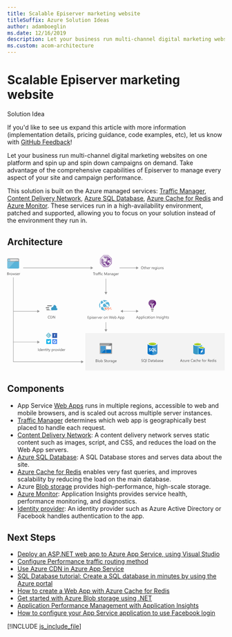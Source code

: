 ```yaml
---
title: Scalable Episerver marketing website
titleSuffix: Azure Solution Ideas
author: adamboeglin
ms.date: 12/16/2019
description: Let your business run multi-channel digital marketing websites on one platform and spin up and spin down campaigns on demand. Take advantage of the comprehensive capabilities of Episerver to manage every aspect of your site and campaign performance.
ms.custom: acom-architecture
---
```

# Scalable Episerver marketing website

<div class="alert">
    <p class="alert-title">
        <span class="icon is-left" aria-hidden="true">
            <span class="icon docon docon-lightbulb" role="presentation"></span>
        </span>Solution Idea</p>
    <p>If you'd like to see us expand this article with more information (implementation details, pricing guidance, code examples, etc), let us know with <a href="#feedback">GitHub Feedback</a>!</p>
</div>

Let your business run multi-channel digital marketing websites on one platform and spin up and spin down campaigns on demand. Take advantage of the comprehensive capabilities of Episerver to manage every aspect of your site and campaign performance.

This solution is built on the Azure managed services: [Traffic Manager](https://azure.microsoft.com/services/traffic-manager/), [Content Delivery Network](https://azure.microsoft.com/services/cdn/), [Azure SQL Database](https://azure.microsoft.com/services/sql-database/), [Azure Cache for Redis](https://azure.microsoft.com/services/cache/) and [Azure Monitor](https://azure.microsoft.com/services/monitor/). These services run in a high-availability environment, patched and supported, allowing you to focus on your solution instead of the environment they run in.

## Architecture

<svg class="architecture-diagram" aria-labelledby="digital-marketing-episerver" height="427" viewbox="0 0 806 427" width="806" xmlns="http://www.w3.org/2000/svg">
    <g fill="none" fill-rule="evenodd" stroke="none" stroke-width="1">
        <path fill="#F3F3F3" d="M289.281 426.057h516.688V287.733H289.281z"/>
        <path fill="#804997" d="M356.65 0h17.991l6.538 6.523v.006l-1.228 1.227 5.665 5.65V30.13L373.92 41.728h-16.573l-5.686-5.665-1.23 1.23 6.194 6.172h18.015l12.714-12.604V12.683l-6.175-6.16L374.641 0V0z"/>
        <path fill="#804997" d="M378.33 22.612l4.886 4.607V14.402l-4.963-4.949-10.064 10.07v3.704h-3.704l-3.836 3.84h4.418l-2.069 2.313 9.801 9.952h.131l7.853-7.789-5.533-6.012-3.232 3.21v-9.346h9.89zM353.356 34.368l2.936 2.928.65.648 1.393 1.389h9.662l-1.43-1.389-.669-.648-5.606-5.447-2.327 2.505v-4.598z"/>
        <path fill="#E8DFEC" d="M368.19 23.227v-3.706l-3.704 3.706z"/>
        <path fill="#E8DFEC" d="M379.951 7.756l-1.695 1.696 4.962 4.95V27.22l-4.885-4.608 3.578-3.216h-9.89v9.344l3.232-3.21 5.532 6.013-7.853 7.788L363 29.38l2.07-2.314h-4.418l-2.686 2.688v4.599l2.325-2.506 7.705 7.484h-9.66l-4.98-4.965-1.695 1.696 5.686 5.666h16.573l11.696-11.598V13.406z"/>
        <path fill="#FFF" d="M343.911 30.799l1.64 1.633v-.001l-1.64-1.634zM345.551 32.432l.098.1v-.002l-.098-.099zM345.65 32.53l4.78 4.764z"/>
        <path fill="#A07CB1" d="M356.65.002l-12.74 13.063v17.733l6.52 6.496 1.23-1.23-6.012-5.99V13.758L357.366 1.74h16.551l6.034 6.016 1.227-1.227v-.005L374.64.002z"/>
        <path fill="#A07CB1" d="M358.608 18.69l-7.67-6.915-2.89 2.955v14.342l5.308 5.294 4.61-4.613v-2.688h2.687l3.835-3.838H354.24zM358.38 4.138l-2.473 2.535 7.724 7.238 4.562-4.553v10.165l10.063-10.07-5.327-5.314z"/>
        <path fill="#EDE5EF" d="M348.047 29.074V14.732l2.89-2.956 7.67 6.916-4.368 4.537h10.249l3.704-3.706V9.359l-4.562 4.551-7.724-7.235 2.473-2.538h14.549l5.327 5.317 1.695-1.697-6.031-6.017h-16.552L345.65 13.76v16.313l6.01 5.99 1.696-1.696z"/>
        <path fill="#EDE5EF" d="M357.966 29.755l2.686-2.688h-2.686z"/>
        <path d="M.356 22.715v22.662c0 3.14 1.121 4.263 4.258 4.263h35.109c3.136 0 4.258-1.122 4.258-4.263V22.715H.356z" fill="#59B3D8"/>
        <path d="M43.98 23.544V16.44c0-3.141-1.12-4.262-4.258-4.262H4.614c-3.138 0-4.258 1.12-4.258 4.262v7.104H43.98z" fill="#9FA0A1"/>
        <path d="M38.527 12.101H4.613c-3.137 0-4.257 1.122-4.257 4.263v7.178H27.92l10.607-11.44z" fill="#B2B3B4"/>
        <path d="M4.614 49.639h-.598c-2.689-.15-3.66-1.348-3.66-4.264V23.542H27.92L4.614 49.639z" fill="#7AC2E0"/>
        <path fill="#FBFBFB" d="M11.262 20.177h29.88v-3.813h-29.88z"/>
        <path d="M6.032 14.045a4.26 4.26 0 014.258 4.263 4.26 4.26 0 01-4.258 4.262 4.26 4.26 0 01-4.258-4.262 4.26 4.26 0 014.258-4.263" fill="#59B3D8"/>
        <path fill="#FBFBFB" d="M10.293 17.785H6.035l1.418-1.42v-.449H6.035l-2.242 2.468 2.242 2.318h1.418v-.523l-1.418-1.422h4.258z"/>
        <path d="M172.868 188.872h-23.142a1.75 1.75 0 01-1.74-1.74 1.739 1.739 0 011.74-1.739h23.142a1.739 1.739 0 010 3.479M168.17 203.401h-21.402a1.745 1.745 0 01-1.74-1.74 1.745 1.745 0 011.74-1.739h21.401a1.74 1.74 0 011.74 1.74 1.744 1.744 0 01-1.74 1.74M165.648 196.354h-21.403a1.75 1.75 0 01-1.74-1.74 1.744 1.744 0 011.74-1.739h21.401a1.744 1.744 0 011.739 1.739 1.745 1.745 0 01-1.737 1.74" fill="#7A7A7A"/>
        <path d="M186.004 199.659a3.705 3.705 0 00-1.052-2.628 3.684 3.684 0 00-2.602-1.113h-.522c.212-.855.328-1.73.346-2.611a9.78 9.78 0 00-9.742-9.743 9.896 9.896 0 00-9.222 6.612 8.71 8.71 0 00-2.175-.348c-3.74 0-6.612 3.045-6.612 6.785 0 3.741 2.958 6.786 6.612 6.786h21.49c2-.261 3.48-1.826 3.48-3.74" fill="#3999C6"/>
        <path d="M164.515 203.312a6.193 6.193 0 01-1.826-3.306c-.784-3.654 1.391-7.22 4.958-8.004a6.588 6.588 0 012.262-.086 9.483 9.483 0 015.481-7.83 11.103 11.103 0 00-2.958-.522 9.9 9.9 0 00-9.222 6.611 8.709 8.709 0 00-2.175-.347c-3.74 0-6.612 3.045-6.612 6.785 0 3.741 2.958 6.786 6.612 6.786l3.48-.087z" fill="#FFF"/>
        <path fill="#7A7A7A" d="M533.096 201.778h9.114v-2.929h-9.114zM533.096 204.967l2.837 3.016h3.353l2.837-3.016z"/>
        <path d="M542.812 181.19c0-.775-.602-1.466-1.462-1.466-.774 0-1.462.691-1.462 1.466v1.464h1.462c.774 0 1.462-.69 1.462-1.464M533.526 182.654h1.462v-1.464c-.087-.775-.689-1.466-1.462-1.466s-1.462.604-1.462 1.466c0 .775.69 1.464 1.462 1.464" fill="#68217A"/>
        <path d="M539.889 181.19c0-.776.688-1.466 1.462-1.466.86 0 1.463.69 1.463 1.466 0 .774-.69 1.464-1.463 1.464h-1.462v-1.464zm-6.362-1.466c.773 0 1.375.69 1.462 1.466v1.464h-1.462c-.774 0-1.462-.69-1.462-1.464 0-.863.688-1.466 1.462-1.466z" fill="#68217A"/>
        <path d="M551.497 177.571v-.259c0-4.32-2.416-8.155-6.02-10.336l-11.125 11.146a3.176 3.176 0 012.356 3.067v1.465h1.462v-1.465c0-1.722 1.462-3.186 3.181-3.186 1.72 0 3.181 1.464 3.181 3.186 0 1.723-1.46 3.19-3.18 3.19h-1.462v10.94h-1.72v-10.94h-1.462v10.853h-1.72v-10.854h-1.462c-1.435 0-2.679-1.028-3.054-2.368l-3.566 3.573a12.092 12.092 0 01-1.713-2.092 12.478 12.478 0 002.572 2.868c2.236 1.982 4.557 7.322 4.902 8.873l.258.517h9.114l.258-.517c.345-1.55 2.752-6.89 4.901-8.787 4.901-4.136 4.3-8.7 4.3-8.874" fill="#68217A"/>
        <path d="M533.526 184.377h1.461v11.354h1.721v-11.354h1.461v11.34h1.72v-11.34h1.46c1.721 0 3.182-1.465 3.182-3.187 0-1.723-1.46-3.188-3.182-3.188-1.719 0-3.18 1.465-3.18 3.188v1.464h-1.46v-1.464c0-1.447-.978-2.7-2.358-3.068l-3.88 3.889c.374 1.34 1.618 2.366 3.055 2.366zm6.362-3.187c0-.776.688-1.465 1.461-1.465.861 0 1.463.689 1.463 1.465 0 .774-.688 1.464-1.463 1.464h-1.46v-1.464zm-6.362-1.465c.773 0 1.375.689 1.461 1.465v1.464h-1.46c-.774 0-1.464-.69-1.464-1.464 0-.863.69-1.465 1.463-1.465z" fill="#CEBAD3"/>
        <path d="M530.472 182.01a3.079 3.079 0 01-.126-.82 3.177 3.177 0 013.182-3.188 3.2 3.2 0 01.826.119l11.124-11.145-.104-.061a12.822 12.822 0 00-.644-.366c-.298-.154-.6-.3-.91-.432l-.126-.051a13.143 13.143 0 00-4.835-.988c-.172-.257-4.128.087-4.128.087-6.277.776-11.178 6.032-11.178 12.147 0 .02-.01.104-.018.235v.013c-.003.04-.004.097-.006.147l-.005.118c-.002.052-.001.115-.002.174v.17c0 .065.005.138.008.208l.009.209c.005.077.013.16.02.243l.023.238a13.306 13.306 0 00.078.534c.018.105.04.215.062.326.016.083.036.168.056.255.028.12.059.245.093.37.023.082.048.166.074.249.04.139.084.276.133.418l.087.232c.058.155.117.31.186.467.029.069.062.137.093.205.079.17.159.34.25.517.03.056.063.112.094.168.104.188.21.378.33.568.023.038.05.076.076.114a11.98 11.98 0 001.714 2.092l3.564-3.571z" fill="#875094"/>
        <path d="M530.346 181.19c0 .283.052.556.126.82l3.88-3.888a3.15 3.15 0 00-.824-.12 3.177 3.177 0 00-3.182 3.188" fill="#D6C5D9"/>
        <path fill="#07B1EA" d="M144.676 328.096h17.452v-17.487h-17.452z"/>
        <path d="M159.705 316.048c-.417.168-.835.335-1.336.335.501-.251.835-.753 1.002-1.255-.417.25-.918.502-1.503.586-.417-.42-1.002-.753-1.67-.753-1.252 0-2.338 1.087-2.338 2.343 0 .167 0 .334.084.502a6.664 6.664 0 01-4.843-2.427c-.167.335-.334.753-.334 1.172 0 .836.417 1.506 1.002 1.924-.418 0-.752-.083-1.086-.334 0 1.17.835 2.092 1.837 2.259-.083.167-.25.25-.5.25-.168 0-.335 0-.418-.083.334.92 1.17 1.589 2.171 1.589-.835.67-1.837 1.004-2.923 1.004h-.584a6.487 6.487 0 003.59 1.088c4.26 0 6.68-3.597 6.68-6.693v-.335c.501-.251.835-.67 1.17-1.172" fill="#FFF"/>
        <path fill="#4585F1" d="M166.887 328.096h17.535v-17.487h-17.535z"/>
        <path d="M178.744 318.39h2.505c.167 0 .25 0 .25.167 0 .837 0 1.758-.167 2.595-.5 2.175-2.254 3.68-4.425 3.932-1.754.167-3.34-.168-4.76-1.339-3.256-2.76-2.588-7.949 1.336-9.623 2.171-1.003 4.26-.669 6.18.753.166.084.166.168 0 .251-.418.42-.836.921-1.253 1.34-.083.167-.167.167-.334 0-2.004-1.507-4.927-.586-5.678 1.84-.585 2.092.835 4.268 2.922 4.52.67.083 1.42 0 2.005-.252.835-.335 1.336-1.004 1.586-1.84.083-.168 0-.168-.167-.168h-2.672c-.167 0-.25 0-.25-.25v-1.759c0-.167.083-.25.25-.25 1.002.083 1.837.083 2.672.083" fill="#FFF"/>
        <path fill="#305CAF" d="M166.887 305.841h17.869v-17.905h-17.869z"/>
        <path d="M174.483 296.636h-.835v-1.423h.835V293.789c0-.417.167-.752.501-1.086.334-.252.752-.335 1.17-.42.584-.083 1.168 0 1.753.085.083 0 .083.083.083.083-.167.503-.167.92-.25 1.256v.083c-.084 0-.084 0-.167-.083-.25-.084-.5-.084-.752-.084-.25.084-.5.25-.5.502v1.004h1.502c0 .168 0 .335-.083.502 0 .25-.084.502-.084.754 0 .083 0 .083-.083.083H176.32v4.603c0 .083 0 .083-.083.083h-1.587c-.167.168-.167.168-.167.084V296.636z" fill="#FFF"/>
        <path d="M153.106 305.757c-.417 0-.918-.168-1.252-.503l-7.599-7.614a1.652 1.652 0 01-.501-1.171c0-.42.167-.921.501-1.255l7.599-7.614c.334-.335.751-.502 1.252-.502s.918.167 1.252.502l7.599 7.614c.334.334.501.753.501 1.255 0 .502-.167.92-.501 1.255l-7.599 7.614c-.417.25-.835.419-1.252.419" fill="#59B4D9"/>
        <path d="M154.275 287.6a1.645 1.645 0 00-1.17-.503c-.416 0-.917.167-1.251.502l-7.6 7.614c-.333.334-.5.753-.5 1.255 0 .418.167.92.5 1.255l4.343 4.352 8.099-11.966-2.421-2.51z" fill="#7BC4DE"/>
        <path fill="#B7DFED" d="M158.869 296.386l-3.925-3.85-.584.754 3.84 3.765z"/>
        <path fill="#BEE2EF" d="M153.356 290.947l-.668.67 1.669 1.673.585-.753z"/>
        <path fill="#BEE2EF" d="M152.772 290.947l.668.67-5.428 5.521-.668-.669z"/>
        <path d="M158.115 294.964c-.835 0-1.419.669-1.419 1.422 0 .335.083.586.25.837l-2.922 2.928c-.084-.083-.167-.083-.25-.167v-7.364c.417-.251.751-.753.751-1.255 0-.837-.668-1.422-1.42-1.422-.835 0-1.419.669-1.419 1.422 0 .502.334 1.004.751 1.255v7.364c-.083 0-.167.084-.25.167l-2.923-2.928c.167-.251.251-.502.251-.753a1.41 1.41 0 00-1.42-1.423c-.835 0-1.419.67-1.419 1.423 0 .837.668 1.422 1.42 1.422.166 0 .333 0 .5-.083l3.006 3.01a1.592 1.592 0 00-.167.67c0 .92.752 1.674 1.67 1.674.92 0 1.67-.753 1.67-1.673 0-.251-.083-.42-.167-.67l3.006-3.011c.167.083.334.083.501.083.835 0 1.42-.67 1.42-1.422.083-.837-.585-1.506-1.42-1.506" fill="#FFF"/>
        <path d="M154.024 301.49c0 .586-.417 1.004-1.002 1.004s-1.002-.418-1.002-1.004c0-.586.417-1.004 1.002-1.004s1.002.502 1.002 1.004M153.857 291.363a.837.837 0 01-.834.837.838.838 0 010-1.673c.5 0 .834.334.834.836M148.846 296.469a.837.837 0 01-.835.837.837.837 0 010-1.673c.418 0 .835.334.835.836M158.952 296.469a.837.837 0 01-.835.837.837.837 0 010-1.673c.5 0 .835.334.835.836" fill="#B8D432"/>
        <path d="M364.573 347.817h-2.553l-1.522 1.66h4.075v11.985h-15.077l-3.13 3.41h-2.015a1.842 1.842 0 01-1.83-1.844v.185c0 .921.733 1.751 1.648 1.751h42.364c.914 0 1.738-.738 1.738-1.75v-31.579l-11.414.04-12.284 13.362v2.78z" fill="#9FA0A1"/>
        <path d="M388.27 332.606v-5.255c0-.92-.73-1.75-1.737-1.75h-4.119l-6.431 7.005h12.288zM344.352 325.598h-.183c-.915 0-1.647.831-1.647 1.752v.092c0-1.013.823-1.844 1.83-1.844" fill="#7A7A7A"/>
        <path fill="#0072C5" d="M364.574 345.036l-2.553 2.78h2.553zM364.575 349.477H360.5l-11.002 11.984h15.077z"/>
        <path fill="#FFF" d="M342.522 332.606v.093h33.377l.084-.093z"/>
        <path d="M342.522 334.174v28.855c0 1.015.822 1.844 1.83 1.844h2.013l3.13-3.411h-3.587v-11.984h14.59l1.523-1.66h-16.113v-11.985h18.666v9.204l11.325-12.34h-33.377v1.477z" fill="#9FA0A1"/>
        <path d="M342.522 334.174v28.856c0 1.015.822 1.844 1.83 1.844h2.013l3.13-3.411h-3.587v-11.984h14.59l1.523-1.66h-16.113v-11.985h18.666v9.203l12.512-13.63-34.565-.154v2.92z" fill="#BABBBC"/>
        <path d="M382.415 325.598h-38.064c-1.006 0-1.83.831-1.83 1.844v5.162h33.462l6.432-7.006z" fill="#7A7A7A"/>
        <path d="M382.415 325.598h-38.064c-1.006 0-1.83.831-1.83 1.844v5.162h33.462l6.432-7.006z" fill="#9E9E9E"/>
        <path fill="#0072C5" d="M364.575 335.833h-18.667v11.985h16.114l2.553-2.78z"/>
        <path fill="#479AD1" d="M364.575 335.833h-18.667v11.985h16.114l2.553-2.78z"/>
        <path fill="#0072C5" d="M345.908 349.477v11.984h3.59l11-11.984z"/>
        <path fill="#479AD1" d="M345.908 349.477v11.984h3.59l11-11.984z"/>
        <path fill="#FFF" d="M366.221 347.816h18.574v-11.985h-18.574z"/>
        <path fill="#0072C5" d="M366.221 361.462h18.574v-11.984h-18.574zM520.225 328.183v34.196c0 3.525 7.906 6.477 17.718 6.477v-40.673h-17.718z"/>
        <path d="M537.752 368.856h.286c9.812 0 17.717-2.857 17.717-6.477v-34.196h-18.003v40.673z" fill="#0072C5"/>
        <path d="M537.56 368.856h.287c9.906 0 18.003-2.857 18.003-6.478v-34.29h-18.193l-.096 40.768z" fill="#3A93CE"/>
        <path d="M555.753 328.184c0 3.524-7.906 6.478-17.717 6.478s-17.718-2.859-17.718-6.478c0-3.62 7.907-6.478 17.718-6.478 9.81 0 17.717 2.954 17.717 6.478" fill="#FFF"/>
        <path d="M552.135 327.803c0 2.38-6.287 4.286-14.098 4.286-7.81 0-14.097-1.906-14.097-4.286 0-2.382 6.287-4.288 14.097-4.288s14.098 1.906 14.098 4.288" fill="#7FB900"/>
        <path d="M549.182 330.374c1.81-.762 2.953-1.62 2.953-2.571 0-2.382-6.287-4.287-14.098-4.287-7.81 0-14.097 1.905-14.097 4.287 0 .952 1.143 1.904 2.953 2.57 2.572-1.047 6.668-1.618 11.144-1.618 4.477 0 8.574.667 11.145 1.619" fill="#B7D332"/>
        <path d="M532.321 351.901c0 1.048-.38 1.904-1.143 2.477-.762.571-1.81.857-3.239.857-1.142 0-2.096-.19-2.857-.667v-2.477a4.431 4.431 0 002.953 1.143c.475 0 .952-.095 1.238-.285.285-.192.381-.477.381-.858 0-.38-.096-.667-.38-.857-.287-.286-.858-.57-1.716-.953-1.715-.762-2.572-1.904-2.572-3.238 0-1.048.382-1.81 1.144-2.38.761-.574 1.714-.954 2.953-.954 1.048 0 2 .19 2.761.476v2.381c-.76-.476-1.619-.762-2.57-.762-.477 0-.858.096-1.144.286-.286.191-.38.476-.38.858 0 .381.094.666.38.857.19.191.667.476 1.428.857 1.048.476 1.811.953 2.286 1.524.287.381.477.952.477 1.715M544.42 349.425c0 1.333-.286 2.477-.857 3.429-.572.952-1.43 1.619-2.572 2l3.239 3.049h-3.24l-2.285-2.573a5.136 5.136 0 01-2.668-.761c-.762-.477-1.43-1.144-1.81-2.001-.476-.857-.666-1.81-.666-2.858 0-1.142.19-2.19.667-3.143a4.725 4.725 0 012-2.095 5.898 5.898 0 012.953-.763c1.048 0 2 .19 2.762.667.858.477 1.429 1.144 1.906 2 .38.953.57 1.905.57 3.049m-2.666.095c0-1.143-.286-2-.762-2.667-.476-.667-1.143-.952-2.001-.952-.857 0-1.62.285-2.095.952-.572.667-.762 1.524-.762 2.667 0 1.048.286 2 .762 2.667.476.667 1.238.953 2.095.953.858 0 1.525-.286 2.096-.953.38-.667.667-1.524.667-2.667M552.992 355.045h-6.764V343.9h2.573v9.145h4.191z" fill="#FFF"/>
        <path d="M689.367 329.665v31.23c0 3.29 7.23 5.885 16.093 5.885v-37.115h-16.093z" fill="#3999C6"/>
        <path d="M705.29 366.782h.257c8.95 0 16.094-2.596 16.094-5.884v-31.231H705.29v37.115z" fill="#59B4D9"/>
        <path d="M721.642 329.665c0 3.2-7.23 5.883-16.095 5.883-8.864 0-16.18-2.682-16.18-5.883s7.23-5.883 16.093-5.883c8.867 0 16.182 2.682 16.182 5.883" fill="#FFF"/>
        <path d="M718.37 329.32c0 2.162-5.767 3.893-12.824 3.893-7.057 0-12.909-1.73-12.909-3.894 0-2.163 5.765-3.893 12.823-3.893 7.057 0 12.91 1.73 12.91 3.893" fill="#7FBA00"/>
        <path d="M715.616 331.655c1.722-.692 2.668-1.47 2.668-2.336 0-2.163-5.767-3.893-12.824-3.893-7.057 0-12.823 1.73-12.823 3.893 0 .866 1.033 1.731 2.667 2.336 2.325-.95 6.025-1.47 10.156-1.47s7.832.605 10.156 1.47" fill="#B8D432"/>
        <path d="M709.852 342.038v20.85c0 2.164 4.819 3.894 10.757 3.894v-24.744h-10.757z" fill="#0072C6"/>
        <path d="M720.438 366.782h.172c5.938 0 10.757-1.73 10.757-3.894v-20.85h-10.93v24.744z" fill="#0072C6"/>
        <path d="M720.438 366.782h.172c5.938 0 10.757-1.73 10.757-3.894v-20.85h-10.93v24.744z" fill="#2686CD"/>
        <path d="M731.367 342.038c0 2.163-4.819 3.894-10.759 3.894-5.937 0-10.757-1.731-10.757-3.894 0-2.163 4.82-3.893 10.757-3.893 5.94 0 10.76 1.73 10.76 3.893" fill="#FFF"/>
        <path d="M729.13 341.778c0 1.384-3.873 2.596-8.521 2.596-4.647 0-8.52-1.125-8.52-2.596 0-1.385 3.873-2.596 8.52-2.596 4.648 0 8.52 1.211 8.52 2.596" fill="#7FBA00"/>
        <path d="M727.322 343.335c1.12-.433 1.808-.952 1.808-1.557 0-1.384-3.873-2.595-8.52-2.595-4.734 0-8.52 1.124-8.52 2.595 0 .605.687 1.124 1.806 1.557 1.55-.605 4.045-1.038 6.8-1.038 2.581 0 4.991.433 6.626 1.038" fill="#B8D432"/>
        <path fill="#FFF" d="M726.462 354.669l-11.962 9.95 4.648-7.701h-4.046l11.963-9.862-4.648 7.613zM359.987 204.385c10.486 0 18.987-8.584 18.987-19.174s-8.5-19.174-18.987-19.174c-10.486 0-18.987 8.585-18.987 19.174 0 10.59 8.501 19.174 18.987 19.174"/>
        <path d="M347.514 180.092c1.023-.372 2.14-.466 3.164-.187.187-.28.466-.464.652-.744 1.768-1.861 3.63-3.444 5.305-4.56-2.048-2.141-3.815-4.282-5.12-6.516a23.305 23.305 0 00-3.257 1.955c-.744.652-1.395 1.21-2.047 1.954-.28 1.49-.373 4.468 1.303 8.098M359.333 172.925c5.212-2.792 9.772-2.792 12.751-2.42-3.443-2.885-7.818-4.374-12.192-4.374-1.955 0-3.91.279-5.865.93a166.101 166.101 0 005.306 5.864M344.907 189.027c-1.582-2.142-1.582-4.934 0-6.98-1.303-3.166-1.21-5.772-.744-7.633-4.375 6.422-4.56 15.078.093 21.686.093-1.954.373-4.188 1.117-6.608-.187-.093-.279-.279-.466-.465M362.87 176.554c2.234 2.233 4.375 4.281 6.33 5.958 1.768-1.024 4.001-.56 5.305 1.023.93 1.21 1.023 2.7.558 3.91 1.49 1.21 2.513 1.954 3.257 2.512 1.49-5.492.466-11.633-3.257-16.474-.093-.094-.186-.186-.186-.28-.372.094-5.212-.279-12.007 3.351M373.76 189.398c-1.77 1.396-4.374 1.023-5.771-.745-.93-1.303-1.024-2.885-.465-4.28-2.42-1.863-4.933-4.003-7.353-6.144l-.186-.186.186.186c-1.582 1.023-3.258 2.42-5.026 4.002l-.652.651c.93 1.862.838 4.096-.28 5.771.373.28.652.558 1.025.838 1.768 1.396 3.537 2.512 5.119 3.444 1.675-1.024 3.816-.745 5.026.837.372.466.559 1.024.65 1.49 4.748 1.396 8.193.93 9.403.651.93-1.303 1.582-2.7 2.14-4.189-.745-.465-1.955-1.303-3.816-2.605.187.092.093.185 0 .28M364.92 199.17c-1.676 1.305-4.002.932-5.306-.743-.558-.838-.837-1.77-.744-2.7-1.861-.93-3.722-2.047-5.585-3.536-.558-.465-1.023-.838-1.582-1.303-.838.372-1.768.465-2.7.465-1.302 3.444-1.488 6.608-1.302 8.656 3.444 2.886 7.819 4.375 12.193 4.375 4.095 0 8.097-1.304 11.542-3.91l1.674-1.396c-1.954 0-4.467-.093-7.352-.744-.187.186-.466.558-.838.837" fill="#59B3D8"/>
        <path d="M364.486 197.219v-2.1c0-.373.57-1.07 1.314-1.091l.035-.001c.841 0 1.123.885 1.123.885l-2.448 2.448-.024-.141zm20.904 2.524c-.349.35-.612.65-.91.668h-.052c-.248 0-.38-.122-.38-.542 0-.447.032-5.39.018-6.271-.009-.548-.296-.77-.605-.77a.781.781 0 00-.534.226c-.327.316-5.318 5.276-5.318 5.276s.028-1.808.014-2.508.078-1.245-.552-2.035c-.522-.653-1.133-1.008-1.967-1.027l-.057-.001c-.664 0-1.23.266-1.735.729-.517.475-6.227 6.185-6.508 6.437-.206.186-.555.538-1.027.538-.17 0-.354-.045-.554-.16-.756-.434-.742-1.077-.685-1.19.055-.111 3.491-3.39 3.643-3.638.103-.166.318-.25-.103-1.26-.409-.981-1.514-1.411-2.046-1.453a2.562 2.562 0 00-.18-.007c-.539 0-1.316.173-1.917.76-.67.658-4.957 4.96-4.957 4.96l.935.928 3.3-3.275s-.009 2.364 0 2.795c.007.43.032.926.388 1.62.356.695 1.033 1.075 1.827 1.166.105.012.21.018.312.018.674 0 1.29-.25 1.706-.638.48-.446 5.003-4.953 5.003-4.953v8.624h1.348v-9.484c0-.604.496-1.117 1.248-1.165a.745.745 0 01.066-.003c.716 0 1.183.765 1.183 1.127v3.026c0 .472.024.835-.09 1.29-.155.606-.738.769-.969.769h-.587v1.373s.051.002.134.002c.166 0 .464-.008.751-.052.43-.066 1.1-.446 1.405-.77.307-.321 5.85-5.837 5.85-5.837v5.225c0 .798.685 1.344 1.26 1.44.144.027.291.04.435.04a1.74 1.74 0 001.243-.5c.368-.345 2.547-2.477 2.547-2.477l-.924-.868s-1.609 1.498-1.959 1.847z" fill="#FF3C00"/>
        <path d="M384.047 201.702c-.573-.098-1.26-.644-1.26-1.441v-5.225s-5.542 5.516-5.848 5.838c-.306.322-.976.703-1.406.768a5.242 5.242 0 01-.751.052c-.083 0-.133-.002-.133-.002v-1.373h.586c.232 0 .814-.162.968-.768.115-.455.09-.819.09-1.29v-3.027c0-.361-.466-1.127-1.182-1.127a.763.763 0 00-.066.003c-.752.049-1.248.562-1.248 1.165v9.485h-1.348v-8.624s-4.523 4.506-5.003 4.953c-.416.387-1.032.637-1.706.637-.102 0-.207-.005-.311-.017-.794-.091-1.472-.472-1.827-1.166-.357-.695-.381-1.191-.39-1.62-.008-.431 0-2.795 0-2.795l-3.3 3.274-.933-.927s4.286-4.302 4.957-4.96c.6-.587 1.378-.76 1.916-.76.063 0 .124.003.18.007.533.042 1.637.471 2.046 1.453.42 1.009.206 1.093.104 1.259-.153.249-3.588 3.528-3.644 3.639-.056.112-.07.756.686 1.19.199.115.384.16.553.16.472 0 .822-.353 1.028-.538.28-.252 5.99-5.962 6.508-6.438.504-.463 1.07-.728 1.734-.728l.058.001c.834.018 1.445.374 1.966 1.027.63.79.539 1.335.552 2.034.015.7-.013 2.509-.013 2.509s4.99-4.96 5.318-5.276a.779.779 0 01.533-.225c.31 0 .597.221.606.769.013.88-.02 5.824-.02 6.271 0 .42.134.543.382.543l.052-.001c.297-.018.56-.318.91-.668.349-.35 1.959-1.848 1.959-1.848l.924.869s-2.18 2.131-2.547 2.477c-.4.373-.82.501-1.243.501-.145 0-.291-.015-.437-.04m5.71-4.519l-.923-.867a2.165 2.165 0 00-2.6-.278c.003-1.109.005-2.11 0-2.476-.026-1.654-1.218-2.901-2.773-2.901-.75 0-1.493.305-2.041.835-.138.133-1.006.994-2.007 1.987a4.87 4.87 0 00-.647-1.048c-.95-1.189-2.164-1.809-3.613-1.842l-.106-.001c-1.168 0-2.275.449-3.201 1.299-.18.165-.775.751-1.695 1.665-.024-.059-.047-.117-.072-.174-.732-1.758-2.522-2.674-3.876-2.781a4.828 4.828 0 00-.351-.013c-1.286 0-2.537.502-3.432 1.379-.674.659-4.802 4.803-4.977 4.979a2.168 2.168 0 00.01 3.069l.935.926c.422.419.973.628 1.525.628a2.16 2.16 0 001.503-.605c.07.181.155.37.256.566.667 1.303 1.946 2.153 3.51 2.332.184.022.373.032.558.032 1.19 0 2.35-.444 3.183-1.219.159-.148.692-.672 1.358-1.33v3.415c0 1.197.97 2.168 2.168 2.168h1.348a2.168 2.168 0 002.167-2.168v-.993c.973-.181 2.008-.833 2.548-1.402.122-.127.993-.998 2.108-2.11v.006c0 1.985 1.578 3.325 3.063 3.578.278.048.54.071.8.071a3.927 3.927 0 002.725-1.087c.375-.351 2.358-2.291 2.582-2.511a2.167 2.167 0 00-.032-3.129" fill="#FFF"/>
        <path d="M365.835 194.026l-.034.001c-.744.021-1.315.72-1.315 1.092v2.1l.025.14 2.447-2.447s-.281-.886-1.123-.886" fill="#FFF"/>
        <path d="M1.148 69.075v3.527h1.56c.673 0 1.196-.159 1.567-.478.372-.319.558-.756.558-1.313 0-1.157-.789-1.736-2.366-1.736H1.148zm0-4.197v3.165h1.176c.63 0 1.123-.152 1.483-.454.36-.304.54-.731.54-1.283 0-.952-.627-1.428-1.88-1.428H1.148zM0 73.641v-9.802h2.79c.846 0 1.518.208 2.015.622.497.415.745.955.745 1.62 0 .556-.15 1.039-.45 1.449-.302.41-.717.702-1.245.875v.027c.661.079 1.19.328 1.586.749.396.421.595.97.595 1.644 0 .839-.3 1.518-.903 2.037-.6.52-1.36.779-2.276.779H0zM11.525 67.776c-.196-.15-.479-.226-.848-.226-.478 0-.878.226-1.199.677-.322.451-.482 1.067-.482 1.846v3.568h-1.12v-7h1.12v1.443h.027c.16-.493.403-.876.731-1.152a1.669 1.669 0 011.101-.414c.292 0 .515.032.67.096v1.162zM15.565 67.42c-.72 0-1.29.246-1.709.736-.419.49-.629 1.165-.629 2.027 0 .83.212 1.483.636 1.962.424.478.991.717 1.702.717.725 0 1.282-.234 1.671-.704.39-.468.585-1.136.585-2.003 0-.875-.195-1.548-.585-2.023-.389-.474-.946-.711-1.67-.711m-.083 6.385c-1.035 0-1.86-.327-2.478-.981-.618-.654-.926-1.521-.926-2.601 0-1.176.321-2.094.964-2.755.642-.66 1.51-.991 2.604-.991 1.043 0 1.858.32 2.444.964.585.642.878 1.534.878 2.672 0 1.118-.315 2.01-.946 2.684-.632.672-1.479 1.008-2.54 1.008M29.58 66.641l-2.1 7h-1.162l-1.442-5.01a3.213 3.213 0 01-.109-.65h-.028a3.088 3.088 0 01-.143.636l-1.566 5.024h-1.12l-2.12-7h1.176l1.45 5.264c.044.16.076.37.095.63h.054c.014-.202.055-.415.123-.644l1.614-5.25h1.025l1.45 5.277c.045.17.08.38.102.63h.054c.01-.178.048-.387.117-.63l1.422-5.277h1.107zM30.454 73.388v-1.203c.61.451 1.283.677 2.017.677.984 0 1.476-.328 1.476-.984a.855.855 0 00-.126-.475 1.29 1.29 0 00-.342-.346c-.144-.1-.312-.19-.506-.27-.194-.08-.402-.163-.625-.25a8.043 8.043 0 01-.817-.372 2.481 2.481 0 01-.588-.422 1.584 1.584 0 01-.356-.538 1.908 1.908 0 01-.119-.704c0-.329.075-.619.225-.872.151-.253.351-.465.602-.636.25-.17.536-.298.858-.385.321-.087.653-.13.994-.13.606 0 1.15.105 1.627.314v1.135c-.515-.338-1.107-.507-1.777-.507-.21 0-.399.025-.567.073a1.393 1.393 0 00-.434.202.932.932 0 00-.28.31.818.818 0 00-.1.4.96.96 0 00.1.459c.065.123.162.231.29.328.127.095.282.182.465.259.182.079.39.163.622.253.31.12.588.24.834.367.246.124.455.266.63.422.171.159.305.339.398.544.094.206.141.45.141.731 0 .347-.077.647-.229.903a1.956 1.956 0 01-.612.635c-.256.17-.55.294-.882.377a4.362 4.362 0 01-1.046.122c-.72 0-1.345-.139-1.873-.417M41.296 69.472c-.005-.646-.161-1.15-.468-1.511-.308-.36-.735-.54-1.282-.54-.53 0-.978.19-1.347.567-.37.38-.597.874-.683 1.484h3.78zm1.148.95h-4.942c.018.779.228 1.38.629 1.805.4.423.952.635 1.654.635.788 0 1.513-.26 2.174-.78v1.053c-.615.447-1.43.67-2.44.67-.99 0-1.766-.317-2.331-.953-.566-.636-.848-1.53-.848-2.684 0-1.089.309-1.976.926-2.662.618-.686 1.384-1.028 2.3-1.028.917 0 1.625.297 2.126.889.5.591.752 1.414.752 2.466v.588zM47.79 67.776c-.196-.15-.479-.226-.848-.226-.478 0-.878.226-1.199.677-.322.451-.482 1.067-.482 1.846v3.568H44.14v-7h1.121v1.443h.027c.159-.493.403-.876.731-1.152a1.669 1.669 0 011.101-.414c.292 0 .515.032.67.096v1.162zM324.846 65.103h-2.83v8.764h-1.149v-8.764h-2.823v-1.039h6.802zM328.668 68.002c-.196-.15-.479-.227-.848-.227-.479 0-.879.227-1.2.678-.321.45-.482 1.067-.482 1.846v3.568h-1.121v-7h1.121v1.442h.028c.159-.493.403-.875.731-1.152a1.666 1.666 0 011.101-.413c.291 0 .515.03.67.096v1.162zM333.773 70.326l-1.687.232c-.52.073-.913.202-1.176.386-.265.185-.397.512-.397.982 0 .341.121.621.365.837.245.215.57.325.975.325.556 0 1.015-.196 1.377-.585.362-.39.543-.883.543-1.48v-.697zm1.121 3.541h-1.12v-1.094h-.028c-.488.838-1.205 1.258-2.153 1.258-.697 0-1.244-.185-1.637-.555-.395-.369-.59-.858-.59-1.468 0-1.309.768-2.07 2.31-2.284l2.097-.294c0-1.19-.48-1.784-1.44-1.784-.845 0-1.606.287-2.285.862v-1.149c.688-.437 1.481-.656 2.38-.656 1.644 0 2.466.87 2.466 2.611v4.553zM340.467 64.488a1.499 1.499 0 00-.746-.186c-.783 0-1.176.496-1.176 1.485v1.08h1.64v.957h-1.64v6.043h-1.113v-6.043h-1.197v-.957h1.197v-1.135c0-.734.21-1.314.635-1.74.423-.426.953-.639 1.586-.639.34 0 .613.041.814.123v1.012zM344.848 64.488a1.494 1.494 0 00-.744-.186c-.784 0-1.176.496-1.176 1.485v1.08h1.64v.957h-1.64v6.043h-1.115v-6.043h-1.195v-.957h1.195v-1.135c0-.734.213-1.314.637-1.74.423-.426.952-.639 1.586-.639.34 0 .612.041.812.123v1.012zM345.772 73.867h1.121v-7h-1.121v7zm.574-8.777a.717.717 0 01-.514-.205.695.695 0 01-.211-.52c0-.21.07-.385.211-.523a.708.708 0 01.514-.209c.205 0 .379.07.522.209a.695.695 0 01.216.523.69.69 0 01-.216.512.717.717 0 01-.522.213zM353.934 73.545c-.538.324-1.176.486-1.914.486-.998 0-1.805-.325-2.417-.974-.613-.65-.92-1.491-.92-2.526 0-1.153.33-2.08.99-2.78.662-.698 1.544-1.048 2.648-1.048.615 0 1.157.113 1.627.342v1.148a2.849 2.849 0 00-1.668-.546c-.716 0-1.303.255-1.761.768-.458.513-.687 1.187-.687 2.02 0 .82.215 1.467.646 1.942.43.474 1.009.71 1.733.71.61 0 1.185-.202 1.723-.608v1.066zM369.607 73.867h-1.14v-6.576c0-.52.031-1.156.095-1.908h-.027c-.11.442-.208.759-.295.951l-3.35 7.533h-.56l-3.342-7.479c-.096-.218-.194-.554-.295-1.005h-.027c.037.392.054 1.033.054 1.922v6.562h-1.107v-9.803h1.517l3.008 6.836c.233.524.383.916.451 1.176h.041c.197-.538.354-.939.473-1.203l3.068-6.809h1.436v9.803zM375.924 70.326l-1.687.232c-.52.073-.913.202-1.176.386-.265.185-.397.512-.397.982 0 .341.12.621.365.837.245.215.569.325.975.325.556 0 1.015-.196 1.377-.585.362-.39.543-.883.543-1.48v-.697zm1.12 3.541h-1.12v-1.094h-.027c-.488.838-1.205 1.258-2.153 1.258-.697 0-1.244-.185-1.637-.555-.395-.369-.591-.858-.591-1.468 0-1.309.769-2.07 2.31-2.284l2.098-.294c0-1.19-.48-1.784-1.441-1.784-.844 0-1.605.287-2.284.862v-1.149c.688-.437 1.48-.656 2.379-.656 1.645 0 2.467.87 2.467 2.611v4.553zM384.969 73.867h-1.121v-3.992c0-1.487-.543-2.229-1.627-2.229-.561 0-1.025.211-1.392.632-.367.421-.55.954-.55 1.597v3.992h-1.121v-7h1.122v1.162h.027c.528-.885 1.294-1.326 2.297-1.326.765 0 1.35.246 1.756.741.406.495.609 1.209.609 2.144v4.279zM390.97 70.326l-1.688.232c-.52.073-.912.202-1.176.386-.264.185-.397.512-.397.982 0 .341.122.621.366.837.244.215.569.325.974.325.557 0 1.016-.196 1.378-.585.362-.39.544-.883.544-1.48v-.697zm1.122 3.541h-1.121v-1.094h-.027c-.49.838-1.206 1.258-2.155 1.258-.697 0-1.242-.185-1.636-.555-.395-.369-.592-.858-.592-1.468 0-1.309.77-2.07 2.31-2.284l2.1-.294c0-1.19-.481-1.784-1.443-1.784-.843 0-1.604.287-2.284.862v-1.149c.689-.437 1.482-.656 2.379-.656 1.646 0 2.469.87 2.469 2.611v4.553zM399.057 70.701V69.67c0-.557-.187-1.033-.563-1.43a1.86 1.86 0 00-1.406-.594c-.692 0-1.234.252-1.627.755-.391.503-.588 1.209-.588 2.116 0 .78.189 1.403.565 1.87.376.466.874.701 1.494.701.629 0 1.14-.224 1.534-.67.394-.447.59-1.02.59-1.717zm1.12 2.605c0 2.571-1.23 3.856-3.69 3.856-.866 0-1.622-.164-2.27-.492v-1.121c.789.437 1.54.656 2.256.656 1.723 0 2.584-.916 2.584-2.748v-.766h-.027c-.534.893-1.335 1.34-2.407 1.34-.87 0-1.57-.311-2.101-.934-.531-.622-.797-1.457-.797-2.505 0-1.19.286-2.135.858-2.836.572-.702 1.355-1.053 2.349-1.053.943 0 1.643.378 2.098 1.135h.027v-.971h1.12v6.439zM406.926 69.697c-.005-.647-.161-1.15-.47-1.512-.306-.359-.733-.539-1.28-.539-.53 0-.98.19-1.348.567-.37.38-.596.873-.683 1.484h3.78zm1.148.95h-4.943c.019.78.229 1.38.629 1.804.4.424.953.637 1.654.637.789 0 1.514-.26 2.174-.78v1.053c-.615.446-1.428.67-2.44.67-.99 0-1.766-.318-2.331-.954-.565-.636-.848-1.53-.848-2.683 0-1.09.309-1.976.927-2.663.617-.686 1.384-1.028 2.3-1.028.916 0 1.625.296 2.126.89.5.59.752 1.413.752 2.465v.588zM413.42 68.002c-.196-.15-.48-.227-.848-.227-.478 0-.88.227-1.2.678-.321.45-.481 1.067-.481 1.846v3.568h-1.121v-7h1.12v1.442h.028c.159-.493.402-.875.73-1.152a1.666 1.666 0 011.102-.413c.29 0 .515.03.67.096v1.162zM500.364 42.666c-1.029 0-1.866.37-2.509 1.114-.642.743-.964 1.718-.964 2.926 0 1.208.314 2.18.941 2.915.626.736 1.443 1.105 2.45 1.105 1.076 0 1.924-.351 2.543-1.053.62-.702.93-1.684.93-2.946 0-1.294-.3-2.295-.903-3.001-.6-.706-1.43-1.06-2.488-1.06m-.082 9.092c-1.39 0-2.503-.458-3.339-1.374-.837-.916-1.255-2.108-1.255-3.575 0-1.578.427-2.835 1.28-3.774.851-.938 2.011-1.408 3.478-1.408 1.354 0 2.444.456 3.272 1.367.827.91 1.24 2.104 1.24 3.575 0 1.6-.424 2.865-1.272 3.794-.847.93-1.982 1.395-3.404 1.395M509.982 51.525c-.264.146-.612.22-1.046.22-1.225 0-1.839-.685-1.839-2.052V45.55h-1.203v-.957h1.203v-1.709l1.121-.362v2.071h1.764v.957h-1.764v3.945c0 .47.08.804.24 1.005.16.2.423.3.793.3.283 0 .526-.077.731-.232v.957zM517.29 51.594h-1.121V47.56c0-1.458-.542-2.188-1.627-2.188-.547 0-1.007.21-1.381.633-.373.42-.56.962-.56 1.623v3.965h-1.122V41.23h1.122v4.525h.027c.538-.884 1.304-1.326 2.297-1.326 1.577 0 2.365.95 2.365 2.85v4.314zM523.88 47.424c-.004-.647-.16-1.15-.468-1.511-.307-.36-.735-.54-1.282-.54-.528 0-.978.19-1.347.568-.37.378-.596.873-.683 1.483h3.78zm1.148.95h-4.942c.019.779.229 1.38.629 1.805.4.424.953.636 1.654.636.789 0 1.514-.26 2.174-.78v1.053c-.615.446-1.43.67-2.44.67-.99 0-1.766-.318-2.331-.953-.565-.637-.848-1.53-.848-2.684 0-1.09.309-1.976.927-2.662.617-.686 1.383-1.03 2.3-1.03.916 0 1.625.297 2.125.89.502.592.752 1.415.752 2.467v.588zM530.374 45.728c-.195-.15-.479-.226-.848-.226-.478 0-.878.226-1.199.677-.321.451-.482 1.067-.482 1.846v3.568h-1.121v-7h1.121v1.443h.027c.16-.493.403-.876.731-1.152a1.67 1.67 0 011.101-.414c.292 0 .516.032.67.096v1.162zM539.076 45.728c-.195-.15-.479-.226-.848-.226-.478 0-.878.226-1.199.677-.32.451-.482 1.067-.482 1.846v3.568h-1.12v-7h1.12v1.443h.027c.16-.493.403-.876.731-1.152a1.67 1.67 0 011.101-.414c.292 0 .516.032.67.096v1.162zM544.586 47.424c-.004-.647-.16-1.15-.468-1.511-.307-.36-.735-.54-1.282-.54-.528 0-.978.19-1.347.568-.37.378-.596.873-.683 1.483h3.78zm1.148.95h-4.942c.019.779.229 1.38.629 1.805.4.424.953.636 1.654.636.789 0 1.514-.26 2.174-.78v1.053c-.615.446-1.43.67-2.44.67-.99 0-1.766-.318-2.331-.953-.565-.637-.848-1.53-.848-2.684 0-1.09.309-1.976.927-2.662.617-.686 1.383-1.03 2.3-1.03.916 0 1.625.297 2.125.89.502.592.752 1.415.752 2.467v.588zM552.283 48.428v-1.031c0-.556-.187-1.032-.563-1.43a1.86 1.86 0 00-1.406-.594c-.692 0-1.234.252-1.627.756-.39.503-.588 1.208-.588 2.114 0 .78.19 1.404.565 1.87.376.468.874.702 1.493.702.63 0 1.141-.224 1.535-.67.394-.447.591-1.02.591-1.717zm1.121 2.605c0 2.57-1.23 3.855-3.69 3.855-.867 0-1.623-.163-2.27-.491v-1.121c.788.436 1.54.655 2.255.655 1.723 0 2.584-.915 2.584-2.747v-.767h-.027c-.534.895-1.335 1.34-2.407 1.34-.87 0-1.57-.31-2.1-.932-.532-.623-.798-1.459-.798-2.506 0-1.19.286-2.135.858-2.837.572-.701 1.355-1.053 2.348-1.053.943 0 1.644.378 2.1 1.136h.026v-.971h1.121v6.438zM555.674 51.594h1.121v-7h-1.121v7zm.574-8.778a.712.712 0 01-.725-.724c0-.21.072-.384.212-.524a.706.706 0 01.513-.208.723.723 0 01.738.732.69.69 0 01-.215.512.714.714 0 01-.523.212zM562.072 45.373c-.72 0-1.289.245-1.709.734-.419.49-.629 1.166-.629 2.028 0 .829.212 1.483.636 1.962.424.478.991.717 1.702.717.725 0 1.282-.234 1.672-.704.39-.47.584-1.136.584-2.003 0-.875-.194-1.55-.584-2.023-.39-.474-.947-.711-1.672-.711m-.082 6.385c-1.034 0-1.86-.327-2.478-.981-.618-.654-.926-1.521-.926-2.601 0-1.176.321-2.094.964-2.755.642-.661 1.51-.991 2.604-.991 1.044 0 1.858.32 2.444.964.585.642.878 1.533.878 2.672 0 1.117-.315 2.01-.946 2.684-.632.672-1.478 1.008-2.54 1.008M573.078 51.594h-1.12v-3.992c0-1.486-.543-2.23-1.628-2.23-.56 0-1.024.212-1.39.634-.368.42-.55.953-.55 1.596v3.992h-1.123v-7h1.122v1.162h.027c.53-.884 1.295-1.326 2.297-1.326.765 0 1.351.247 1.757.742.406.494.608 1.208.608 2.143v4.279zM574.767 51.34v-1.202a3.32 3.32 0 002.017.677c.984 0 1.476-.328 1.476-.985a.853.853 0 00-.126-.474 1.262 1.262 0 00-.342-.346 2.6 2.6 0 00-.505-.27c-.195-.08-.403-.163-.626-.25a7.918 7.918 0 01-.817-.373 2.426 2.426 0 01-.588-.423 1.563 1.563 0 01-.355-.537 1.89 1.89 0 01-.12-.704c0-.328.075-.62.225-.871a2.02 2.02 0 01.602-.637c.25-.17.537-.298.858-.385.322-.087.653-.13.994-.13.607 0 1.149.104 1.627.314v1.135c-.514-.337-1.107-.506-1.777-.506-.21 0-.398.024-.567.072a1.36 1.36 0 00-.434.202.925.925 0 00-.28.31.814.814 0 00-.1.4c0 .183.033.336.1.459.065.123.163.232.29.328.128.095.283.182.465.259.182.078.389.163.622.253.31.119.588.24.834.366s.456.267.629.423c.173.159.306.339.4.544.093.206.14.45.14.732 0 .347-.077.647-.23.902a1.965 1.965 0 01-.611.636 2.789 2.789 0 01-.882.376 4.35 4.35 0 01-1.046.123c-.72 0-1.344-.14-1.873-.417M483.813 230.57l-1.537-4.178a3.78 3.78 0 01-.15-.656h-.028a3.708 3.708 0 01-.158.656l-1.524 4.177h3.397zm2.688 3.78h-1.272l-1.04-2.749h-4.156l-.978 2.748h-1.278l3.76-9.802h1.19l3.774 9.802zM488.913 230.514v.978c0 .58.187 1.07.563 1.472.376.405.854.607 1.433.607.68 0 1.211-.26 1.596-.78.386-.52.578-1.243.578-2.167 0-.78-.18-1.39-.54-1.832-.36-.442-.848-.663-1.463-.663-.652 0-1.176.227-1.572.68-.397.453-.595 1.022-.595 1.706m.027 2.823h-.027v4.232h-1.12v-10.22h1.12v1.23h.027c.551-.93 1.358-1.395 2.42-1.395.903 0 1.607.314 2.113.94.505.626.758 1.466.758 2.52 0 1.17-.285 2.108-.854 2.811-.57.706-1.35 1.058-2.338 1.058-.907 0-1.606-.393-2.099-1.177M497.144 230.514v.978c0 .58.187 1.07.563 1.472.376.405.854.607 1.433.607.679 0 1.21-.26 1.596-.78.386-.52.578-1.243.578-2.167 0-.78-.181-1.39-.54-1.832-.36-.442-.848-.663-1.463-.663-.652 0-1.176.227-1.572.68-.397.453-.595 1.022-.595 1.706m.027 2.823h-.027v4.232h-1.121v-10.22h1.12v1.23h.028c.55-.93 1.358-1.395 2.42-1.395.903 0 1.607.314 2.113.94.505.626.758 1.466.758 2.52 0 1.17-.285 2.108-.854 2.811-.57.706-1.35 1.058-2.338 1.058-.907 0-1.606-.393-2.1-1.177M504.253 234.349h1.121v-10.363h-1.121zM507.644 234.349h1.121v-7h-1.121v7zm.574-8.777a.709.709 0 01-.513-.205.69.69 0 01-.212-.52c0-.209.07-.383.212-.523a.703.703 0 01.513-.208.72.72 0 01.522.208.7.7 0 01.216.523.691.691 0 01-.216.513.712.712 0 01-.522.212zM515.806 234.028c-.538.323-1.176.485-1.914.485-.998 0-1.804-.324-2.417-.974-.612-.649-.92-1.49-.92-2.526 0-1.153.33-2.079.992-2.779.66-.699 1.542-1.049 2.646-1.049.615 0 1.157.114 1.627.342v1.148c-.52-.364-1.076-.546-1.668-.546-.716 0-1.303.255-1.761.77-.458.511-.687 1.185-.687 2.02 0 .82.215 1.466.646 1.94.43.474 1.009.711 1.733.711.61 0 1.185-.203 1.723-.608v1.066zM521.39 230.808l-1.687.232c-.52.074-.913.202-1.176.387-.265.184-.397.511-.397.981 0 .341.122.621.365.838.245.215.569.324.975.324.556 0 1.015-.196 1.377-.584.362-.39.544-.884.544-1.48v-.698zm1.122 3.541h-1.121v-1.094h-.027c-.49.84-1.206 1.258-2.154 1.258-.697 0-1.243-.184-1.637-.554-.394-.369-.591-.859-.591-1.469 0-1.308.769-2.07 2.31-2.284l2.099-.294c0-1.189-.481-1.784-1.442-1.784-.844 0-1.605.287-2.284.862v-1.149c.688-.437 1.48-.656 2.379-.656 1.645 0 2.468.87 2.468 2.611v4.553zM527.871 234.281c-.265.146-.613.22-1.046.22-1.226 0-1.839-.685-1.839-2.052v-4.143h-1.203v-.957h1.203v-1.709l1.121-.362v2.071h1.764v.957h-1.764v3.945c0 .47.08.804.24 1.005.16.2.423.3.793.3.282 0 .526-.077.731-.232v.957zM529.368 234.349h1.121v-7h-1.121v7zm.574-8.777a.705.705 0 01-.512-.205.69.69 0 01-.212-.52c0-.209.07-.383.212-.523a.7.7 0 01.512-.208.724.724 0 01.739.731.695.695 0 01-.216.513.716.716 0 01-.523.212zM535.767 228.129c-.721 0-1.29.245-1.71.734-.42.49-.628 1.166-.628 2.028 0 .829.212 1.483.636 1.962.424.478.99.717 1.702.717.725 0 1.28-.234 1.67-.704.39-.47.586-1.136.586-2.003 0-.875-.195-1.55-.585-2.023-.39-.474-.946-.711-1.671-.711m-.082 6.385c-1.035 0-1.86-.327-2.48-.981-.616-.654-.924-1.521-.924-2.601 0-1.176.32-2.094.964-2.755.642-.661 1.51-.991 2.604-.991 1.043 0 1.858.32 2.443.964.586.642.879 1.533.879 2.672 0 1.117-.315 2.01-.947 2.684-.631.672-1.478 1.008-2.54 1.008M546.773 234.35h-1.121v-3.993c0-1.486-.543-2.229-1.628-2.229-.56 0-1.024.211-1.391.633-.367.421-.55.953-.55 1.596v3.992h-1.121v-7h1.121v1.162h.028c.528-.884 1.293-1.326 2.297-1.326.764 0 1.35.247 1.756.742.405.494.609 1.208.609 2.143v4.28zM552.871 234.349h1.148v-9.803h-1.148zM562.256 234.35h-1.121v-3.993c0-1.486-.543-2.229-1.627-2.229-.561 0-1.024.211-1.392.633-.366.421-.55.953-.55 1.596v3.992h-1.121v-7h1.122v1.162h.027c.528-.884 1.294-1.326 2.297-1.326.765 0 1.35.247 1.757.742.405.494.608 1.208.608 2.143v4.28zM563.944 234.096v-1.203c.61.452 1.282.678 2.017.678.984 0 1.476-.328 1.476-.986a.845.845 0 00-.127-.474 1.248 1.248 0 00-.342-.345 2.57 2.57 0 00-.505-.27c-.194-.08-.403-.163-.625-.25a7.942 7.942 0 01-.818-.374 2.466 2.466 0 01-.588-.423 1.577 1.577 0 01-.355-.537 1.911 1.911 0 01-.119-.704c0-.327.075-.619.225-.87.151-.255.351-.465.602-.637a2.85 2.85 0 01.857-.386 3.8 3.8 0 01.995-.13c.606 0 1.15.105 1.627.315v1.135c-.515-.337-1.107-.506-1.777-.506-.21 0-.399.024-.567.072a1.365 1.365 0 00-.435.202.947.947 0 00-.28.31.825.825 0 00-.099.4.96.96 0 00.1.458c.065.124.162.233.29.328.127.095.282.183.465.26.181.078.39.162.622.252.31.12.588.242.834.367.246.126.455.267.63.423.171.159.305.339.398.543.094.207.141.45.141.732 0 .347-.077.648-.23.903a1.962 1.962 0 01-.61.636c-.257.169-.55.294-.883.376a4.362 4.362 0 01-1.046.123c-.72 0-1.345-.14-1.873-.418M570.309 234.349h1.121v-7h-1.121v7zm.574-8.777a.709.709 0 01-.513-.205.694.694 0 01-.212-.52c0-.209.071-.383.212-.523a.703.703 0 01.513-.208.72.72 0 01.522.208.7.7 0 01.216.523.691.691 0 01-.216.513.712.712 0 01-.522.212zM578.553 231.184v-1.032c0-.556-.188-1.032-.564-1.429a1.858 1.858 0 00-1.405-.595c-.693 0-1.235.252-1.627.756-.392.503-.588 1.208-.588 2.115 0 .78.188 1.403.564 1.87.376.467.874.701 1.494.701.629 0 1.14-.224 1.534-.67.395-.446.592-1.019.592-1.716zm1.12 2.604c0 2.571-1.23 3.856-3.69 3.856-.867 0-1.623-.164-2.27-.492v-1.12c.788.436 1.54.655 2.256.655 1.723 0 2.584-.916 2.584-2.748v-.766h-.027c-.534.894-1.336 1.34-2.407 1.34-.871 0-1.571-.31-2.102-.933-.53-.622-.796-1.458-.796-2.505 0-1.19.286-2.135.857-2.837.573-.702 1.355-1.053 2.349-1.053.943 0 1.643.378 2.099 1.135h.027v-.97h1.12v6.438zM587.754 234.35h-1.121v-4.034c0-1.458-.543-2.188-1.627-2.188-.547 0-1.008.211-1.381.633-.374.421-.56.962-.56 1.623v3.965h-1.122v-10.363h1.122v4.525h.027c.537-.884 1.303-1.326 2.297-1.326 1.576 0 2.365.95 2.365 2.851v4.313zM593.113 234.281c-.265.146-.613.22-1.046.22-1.226 0-1.839-.685-1.839-2.052v-4.143h-1.203v-.957h1.203v-1.709l1.121-.362v2.071h1.764v.957h-1.764v3.945c0 .47.08.804.24 1.005.16.2.423.3.793.3.282 0 .526-.077.731-.232v.957zM594.187 234.096v-1.203c.61.452 1.281.678 2.016.678.985 0 1.476-.328 1.476-.986a.845.845 0 00-.126-.474 1.248 1.248 0 00-.342-.345 2.57 2.57 0 00-.505-.27c-.195-.08-.404-.163-.625-.25a7.942 7.942 0 01-.818-.374 2.466 2.466 0 01-.589-.423 1.577 1.577 0 01-.355-.537 1.911 1.911 0 01-.118-.704c0-.327.074-.619.225-.87.15-.255.35-.465.601-.637a2.85 2.85 0 01.857-.386 3.8 3.8 0 01.995-.13c.606 0 1.15.105 1.627.315v1.135c-.514-.337-1.106-.506-1.776-.506-.21 0-.4.024-.567.072a1.365 1.365 0 00-.436.202.947.947 0 00-.28.31.825.825 0 00-.099.4.96.96 0 00.1.458c.066.124.163.233.29.328.127.095.282.183.465.26.182.078.39.162.623.252.308.12.587.242.833.367.246.126.456.267.63.423.172.159.306.339.399.543.094.207.14.45.14.732 0 .347-.077.648-.23.903a1.962 1.962 0 01-.61.636c-.257.169-.55.294-.883.376a4.362 4.362 0 01-1.046.123c-.72 0-1.344-.14-1.872-.418M157.733 233.53c-.725.383-1.627.574-2.707.574-1.395 0-2.51-.449-3.35-1.346-.838-.898-1.257-2.077-1.257-3.535 0-1.567.471-2.835 1.415-3.8.943-.966 2.14-1.45 3.588-1.45.93 0 1.7.135 2.311.404v1.223a4.697 4.697 0 00-2.324-.588c-1.126 0-2.038.376-2.738 1.128-.7.752-1.049 1.757-1.049 3.015 0 1.194.327 2.146.981 2.854.653.71 1.511 1.063 2.573 1.063.985 0 1.837-.219 2.557-.656v1.114zM160.878 225.177v7.725h1.463c1.285 0 2.286-.344 3-1.033.716-.688 1.074-1.663 1.074-2.925 0-2.511-1.335-3.767-4.006-3.767h-1.531zm-1.148 8.764v-9.803h2.707c3.454 0 5.18 1.593 5.18 4.778 0 1.513-.478 2.729-1.438 3.648-.96.918-2.243 1.377-3.852 1.377h-2.597zM177.448 233.94h-1.408l-5.045-7.813a3.286 3.286 0 01-.315-.616h-.04c.036.21.054.658.054 1.347v7.082h-1.148v-9.803h1.49l4.908 7.691c.205.32.337.538.397.656h.027c-.045-.282-.068-.764-.068-1.442v-6.905h1.148v9.803zM114.367 354.099h1.148v-9.803h-1.148zM122.795 350.934v-1.032c0-.566-.187-1.044-.561-1.436-.373-.39-.847-.588-1.421-.588-.684 0-1.222.251-1.614.752-.392.501-.588 1.195-.588 2.078 0 .807.188 1.444.564 1.911.376.467.88.701 1.515.701.624 0 1.13-.226 1.52-.677.39-.45.585-1.02.585-1.709zm1.12 3.165h-1.12v-1.189h-.027c-.52.902-1.322 1.353-2.407 1.353-.88 0-1.582-.313-2.108-.939-.527-.627-.79-1.48-.79-2.56 0-1.158.29-2.086.875-2.783.583-.697 1.36-1.046 2.33-1.046.962 0 1.662.378 2.1 1.135h.027v-4.334h1.12V354.1zM130.663 349.93c-.004-.647-.16-1.15-.468-1.512-.308-.36-.735-.54-1.282-.54-.529 0-.978.19-1.347.569-.369.377-.597.873-.683 1.483h3.78zm1.148.95h-4.942c.018.779.228 1.38.63 1.805.4.423.952.635 1.653.635.79 0 1.513-.26 2.174-.78v1.053c-.615.446-1.429.67-2.44.67-.989 0-1.766-.317-2.33-.952-.566-.637-.849-1.53-.849-2.684 0-1.09.31-1.976.926-2.663.618-.685 1.384-1.029 2.301-1.029.916 0 1.624.296 2.125.89.502.591.752 1.415.752 2.466v.589zM139.317 354.1h-1.12v-3.993c0-1.486-.544-2.229-1.628-2.229-.56 0-1.024.211-1.39.633-.368.421-.55.953-.55 1.596v3.992h-1.123v-7h1.122v1.162h.027c.53-.884 1.294-1.326 2.297-1.326.765 0 1.351.247 1.757.742.405.494.608 1.208.608 2.143v4.28zM144.677 354.031c-.264.146-.613.219-1.046.219-1.226 0-1.84-.684-1.84-2.051v-4.143h-1.202v-.957h1.203v-1.709l1.12-.362v2.071h1.765v.957h-1.764v3.945c0 .469.08.804.24 1.005.159.2.423.3.793.3.282 0 .526-.077.73-.232v.957zM146.174 354.099h1.121v-7h-1.121v7zm.574-8.777a.709.709 0 01-.513-.205.694.694 0 01-.212-.52c0-.21.071-.383.212-.523a.703.703 0 01.513-.208.724.724 0 01.738.731.69.69 0 01-.215.513.716.716 0 01-.523.212zM152.811 354.031c-.263.146-.613.219-1.046.219-1.225 0-1.838-.684-1.838-2.051v-4.143h-1.203v-.957h1.203v-1.709l1.12-.362v2.071h1.764v.957h-1.763v3.945c0 .469.08.804.24 1.005.158.2.422.3.792.3.282 0 .526-.077.731-.232v.957zM159.88 347.1l-3.22 8.12c-.574 1.45-1.381 2.174-2.42 2.174-.291 0-.535-.029-.731-.089V356.3c.242.082.462.123.663.123.565 0 .989-.337 1.27-1.01l.562-1.328-2.734-6.986h1.244l1.893 5.387c.023.068.07.246.144.533h.04c.024-.109.069-.282.138-.52l1.989-5.4h1.162zM166.04 350.264v.978c0 .58.187 1.07.563 1.472.376.404.853.606 1.432.606.68 0 1.211-.26 1.596-.78.386-.519.578-1.242.578-2.167 0-.779-.18-1.389-.54-1.832-.36-.442-.848-.663-1.463-.663-.652 0-1.176.227-1.572.68-.397.454-.595 1.022-.595 1.706m.027 2.823h-.027v4.232h-1.12V347.1h1.12v1.23h.027c.552-.929 1.358-1.394 2.42-1.394.903 0 1.607.313 2.113.94.505.626.758 1.466.758 2.52 0 1.17-.284 2.108-.854 2.811-.57.705-1.349 1.057-2.338 1.057-.907 0-1.606-.392-2.099-1.176M176.799 348.234c-.196-.15-.48-.226-.848-.226-.478 0-.878.226-1.2.677-.321.451-.481 1.067-.481 1.846v3.568h-1.121v-7h1.12v1.443h.028c.16-.493.403-.876.73-1.152a1.669 1.669 0 011.102-.414c.292 0 .515.032.67.096v1.162zM180.839 347.879c-.72 0-1.29.245-1.71.734-.418.49-.628 1.166-.628 2.028 0 .829.212 1.483.636 1.962.424.478.99.717 1.702.717.725 0 1.282-.234 1.67-.704.39-.47.586-1.136.586-2.003 0-.875-.195-1.55-.585-2.023-.39-.474-.946-.711-1.671-.711m-.082 6.385c-1.035 0-1.86-.327-2.478-.981-.618-.654-.926-1.521-.926-2.601 0-1.176.32-2.094.964-2.755.642-.661 1.51-.991 2.604-.991 1.043 0 1.858.32 2.444.964.585.642.878 1.533.878 2.672 0 1.117-.315 2.01-.946 2.684-.632.672-1.478 1.008-2.54 1.008M191.537 347.1l-2.789 7h-1.1l-2.653-7h1.23l1.778 5.085c.132.374.214.7.246.977h.027c.046-.35.12-.667.22-.95l1.858-5.113h1.183zM192.74 354.099h1.121v-7h-1.121v7zm.574-8.777a.708.708 0 01-.512-.205.694.694 0 01-.212-.52c0-.21.071-.383.212-.523a.703.703 0 01.512-.208c.206 0 .38.069.523.208.144.14.216.313.216.523a.691.691 0 01-.216.513.713.713 0 01-.523.212zM200.984 350.934v-1.032c0-.566-.187-1.044-.56-1.436-.374-.39-.848-.588-1.422-.588-.684 0-1.222.251-1.614.752-.392.501-.588 1.195-.588 2.078 0 .807.188 1.444.564 1.911.376.467.881.701 1.515.701.624 0 1.131-.226 1.521-.677.39-.45.584-1.02.584-1.709zm1.121 3.165h-1.12v-1.189h-.028c-.52.902-1.322 1.353-2.407 1.353-.879 0-1.582-.313-2.108-.939-.527-.627-.79-1.48-.79-2.56 0-1.158.291-2.086.875-2.783.583-.697 1.36-1.046 2.331-1.046.961 0 1.661.378 2.1 1.135h.026v-4.334h1.121V354.1zM208.852 349.93c-.004-.647-.16-1.15-.468-1.512-.307-.36-.734-.54-1.281-.54-.53 0-.978.19-1.347.569-.37.377-.597.873-.684 1.483h3.78zm1.148.95h-4.941c.018.779.227 1.38.629 1.805.4.423.953.635 1.654.635.788 0 1.512-.26 2.173-.78v1.053c-.614.446-1.428.67-2.44.67-.988 0-1.765-.317-2.33-.952-.566-.637-.849-1.53-.849-2.684 0-1.09.31-1.976.927-2.663.617-.685 1.383-1.029 2.3-1.029.917 0 1.625.296 2.126.89.501.591.751 1.415.751 2.466v.589zM215.347 348.234c-.196-.15-.48-.226-.848-.226-.478 0-.878.226-1.2.677-.321.451-.481 1.067-.481 1.846v3.568h-1.121v-7h1.12v1.443h.028c.16-.493.403-.876.73-1.152a1.669 1.669 0 011.102-.414c.292 0 .515.032.67.096v1.162zM328.896 390.81v3.527h1.558c.674 0 1.197-.159 1.57-.478.37-.32.556-.757.556-1.313 0-1.157-.788-1.736-2.365-1.736h-1.32zm0-4.197v3.165h1.175c.63 0 1.124-.152 1.483-.454.36-.304.54-.73.54-1.283 0-.952-.625-1.428-1.88-1.428h-1.318zm-1.149 8.763v-9.802h2.79c.847 0 1.52.207 2.016.622.495.415.745.955.745 1.62 0 .556-.15 1.04-.452 1.45-.3.41-.716.701-1.243.874v.027c.66.078 1.188.328 1.585.748.397.422.596.97.596 1.645 0 .84-.301 1.518-.904 2.037-.6.52-1.36.78-2.276.78h-2.856zM335.622 395.377h1.121v-10.363h-1.121zM342.02 389.156c-.72 0-1.29.245-1.708.734-.42.491-.63 1.166-.63 2.028 0 .829.212 1.483.636 1.962.425.478.992.717 1.703.717.724 0 1.281-.234 1.67-.704.392-.469.586-1.136.586-2.003 0-.875-.195-1.549-.585-2.023-.39-.474-.947-.711-1.671-.711m-.083 6.385c-1.034 0-1.86-.327-2.477-.981-.619-.654-.927-1.521-.927-2.601 0-1.176.322-2.094.964-2.755.642-.661 1.51-.991 2.605-.991 1.043 0 1.858.321 2.443.964.586.642.879 1.533.879 2.672 0 1.117-.315 2.011-.947 2.684-.632.672-1.478 1.008-2.54 1.008M348.337 391.542v.978c0 .579.188 1.07.563 1.472.377.404.854.606 1.433.606.679 0 1.21-.26 1.597-.78.385-.52.577-1.242.577-2.167 0-.78-.181-1.39-.54-1.832-.36-.442-.848-.663-1.463-.663-.652 0-1.176.227-1.572.68-.397.454-.595 1.022-.595 1.706m.027 2.823h-.027v1.012h-1.121v-10.363h1.12v4.593h.028c.552-.93 1.359-1.394 2.42-1.394.898 0 1.6.313 2.109.939.508.627.762 1.467.762 2.52 0 1.17-.284 2.109-.854 2.812-.57.705-1.35 1.057-2.338 1.057-.926 0-1.625-.392-2.1-1.176M358.974 394.98v-1.354c.155.137.34.26.558.37.215.11.443.201.683.277.238.074.479.133.72.174.243.041.466.061.67.061.708 0 1.235-.13 1.583-.393.349-.262.523-.639.523-1.13 0-.266-.058-.495-.174-.692a1.964 1.964 0 00-.482-.536 4.718 4.718 0 00-.728-.465c-.28-.148-.582-.304-.906-.468a14.97 14.97 0 01-.957-.527 4.136 4.136 0 01-.772-.588 2.437 2.437 0 01-.516-.727 2.25 2.25 0 01-.188-.954c0-.446.098-.835.294-1.165.195-.33.453-.604.772-.818a3.512 3.512 0 011.09-.478 4.973 4.973 0 011.248-.157c.966 0 1.67.116 2.112.348v1.292c-.578-.4-1.322-.6-2.228-.6-.25 0-.502.025-.752.077-.25.053-.475.14-.67.257a1.488 1.488 0 00-.48.458 1.214 1.214 0 00-.183.683c0 .251.047.467.139.65.094.182.233.348.415.5.18.15.404.295.666.436.262.142.564.296.906.465.35.173.683.356.998.547.314.191.59.403.827.636a2.8 2.8 0 01.563.772c.14.282.209.607.209.971 0 .483-.094.892-.283 1.226a2.335 2.335 0 01-.765.818c-.323.21-.692.361-1.112.454a6.05 6.05 0 01-1.326.141 5.45 5.45 0 01-.574-.038 8.035 8.035 0 01-.697-.109 5.915 5.915 0 01-.674-.178 2.114 2.114 0 01-.51-.236M369.515 395.308c-.265.146-.612.22-1.046.22-1.226 0-1.84-.685-1.84-2.052v-4.143h-1.202v-.957h1.203v-1.709l1.12-.362v2.071h1.765v.957h-1.764v3.945c0 .47.079.804.24 1.005.16.2.423.3.793.3.283 0 .526-.077.73-.232v.957zM373.91 389.156c-.72 0-1.289.245-1.709.734-.42.491-.629 1.166-.629 2.028 0 .829.212 1.483.636 1.962.424.478.991.717 1.702.717.725 0 1.281-.234 1.672-.704.39-.469.584-1.136.584-2.003 0-.875-.195-1.549-.584-2.023-.39-.474-.947-.711-1.672-.711m-.082 6.385c-1.035 0-1.86-.327-2.479-.981-.617-.654-.925-1.521-.925-2.601 0-1.176.321-2.094.964-2.755.642-.661 1.51-.991 2.604-.991 1.043 0 1.858.321 2.443.964.586.642.88 1.533.88 2.672 0 1.117-.316 2.011-.948 2.684-.63.672-1.477 1.008-2.539 1.008M382.756 389.512c-.195-.15-.48-.226-.848-.226-.478 0-.88.226-1.2.676-.321.452-.481 1.067-.481 1.846v3.569h-1.121v-7h1.12v1.442h.028c.16-.493.403-.876.73-1.151a1.669 1.669 0 011.102-.415c.29 0 .516.033.67.096v1.163zM387.862 391.836l-1.688.232c-.52.074-.913.202-1.176.387-.264.184-.397.51-.397.98 0 .342.122.622.365.839.245.215.57.324.975.324.557 0 1.016-.196 1.377-.584.363-.391.544-.884.544-1.481v-.697zm1.121 3.54h-1.12v-1.093h-.028c-.488.839-1.206 1.258-2.154 1.258-.697 0-1.243-.184-1.636-.554-.395-.37-.592-.86-.592-1.47 0-1.307.77-2.07 2.31-2.283l2.1-.294c0-1.19-.482-1.784-1.443-1.784-.844 0-1.604.287-2.284.862v-1.15c.688-.436 1.481-.655 2.38-.655 1.644 0 2.467.87 2.467 2.61v4.554zM395.95 392.212v-1.032a2 2 0 00-.565-1.43 1.857 1.857 0 00-1.405-.594c-.693 0-1.234.252-1.627.756-.392.503-.588 1.208-.588 2.115 0 .78.188 1.403.565 1.87.375.467.873.7 1.493.7.63 0 1.141-.223 1.534-.67.395-.445.592-1.018.592-1.715zm1.12 2.604c0 2.57-1.23 3.856-3.69 3.856-.867 0-1.624-.164-2.27-.492v-1.121c.788.437 1.54.656 2.255.656 1.723 0 2.584-.916 2.584-2.748v-.766h-.027c-.534.894-1.336 1.34-2.407 1.34-.87 0-1.57-.31-2.1-.933-.532-.622-.798-1.458-.798-2.505 0-1.19.286-2.135.857-2.837.573-.702 1.356-1.053 2.35-1.053.942 0 1.643.378 2.098 1.135h.027v-.971h1.121v6.439zM403.817 391.207c-.005-.647-.16-1.15-.468-1.511-.308-.36-.735-.54-1.282-.54-.528 0-.978.19-1.347.568-.369.378-.597.873-.683 1.483h3.78zm1.148.95h-4.942c.018.779.23 1.38.63 1.805.4.424.952.636 1.653.636.79 0 1.514-.26 2.174-.78v1.053c-.615.446-1.429.67-2.44.67-.99 0-1.767-.318-2.33-.953-.566-.637-.849-1.53-.849-2.684 0-1.09.31-1.976.926-2.662.618-.686 1.384-1.03 2.301-1.03.916 0 1.625.297 2.125.89.501.592.752 1.415.752 2.467v.588zM496.928 394.16v-1.354c.155.137.34.26.558.37.215.109.444.201.683.277.239.074.48.133.72.174.243.041.466.061.67.061.708 0 1.235-.131 1.584-.393.348-.262.522-.639.522-1.131 0-.265-.057-.494-.174-.691a1.948 1.948 0 00-.482-.536 4.754 4.754 0 00-.727-.465 63.078 63.078 0 00-.907-.468c-.342-.173-.66-.349-.957-.527a4.136 4.136 0 01-.772-.588 2.437 2.437 0 01-.516-.727 2.25 2.25 0 01-.188-.954c0-.446.098-.835.294-1.165.196-.331.454-.604.772-.818a3.512 3.512 0 011.09-.478 4.973 4.973 0 011.248-.157c.967 0 1.67.116 2.112.348v1.292c-.578-.401-1.321-.601-2.228-.601a3.7 3.7 0 00-.752.078c-.25.053-.474.139-.67.257a1.488 1.488 0 00-.48.458 1.214 1.214 0 00-.183.683c0 .251.047.467.14.65.093.182.232.348.414.499.182.15.404.296.667.437.26.142.563.296.905.465.35.173.683.356.998.547a4.5 4.5 0 01.827.636c.237.232.425.49.564.772.139.282.208.607.208.971 0 .483-.094.892-.283 1.226a2.326 2.326 0 01-.765.818c-.322.21-.692.361-1.112.454a6.043 6.043 0 01-1.326.141 5.45 5.45 0 01-.574-.038 8.156 8.156 0 01-.697-.109 5.843 5.843 0 01-.673-.178 2.105 2.105 0 01-.51-.236M508.856 385.629c-1.029 0-1.866.37-2.509 1.114-.642.743-.964 1.718-.964 2.926 0 1.203.313 2.176.937 2.919.63.733 1.447 1.1 2.454 1.1 1.076 0 1.924-.35 2.543-1.052.62-.702.93-1.684.93-2.946 0-1.3-.3-2.3-.903-3.001-.6-.706-1.43-1.06-2.488-1.06m-.082 9.092c-1.385 0-2.499-.458-3.343-1.374-.834-.916-1.25-2.108-1.25-3.575 0-1.581.426-2.84 1.278-3.774.857-.938 2.016-1.408 3.48-1.408 1.35 0 2.438.456 3.267 1.367.83.91 1.244 2.104 1.244 3.575 0 1.6-.424 2.865-1.272 3.794-.2.224-.414.415-.642.574l2.755 1.976h-2.085l-1.846-1.381a5.295 5.295 0 01-1.586.226M515.228 394.556h1.121v-10.363h-1.121zM523.752 385.793v7.725h1.463c1.285 0 2.286-.344 3.001-1.033.716-.688 1.073-1.663 1.073-2.925 0-2.511-1.335-3.767-4.006-3.767h-1.531zm-1.148 8.764v-9.803h2.707c3.455 0 5.181 1.593 5.181 4.778 0 1.513-.479 2.729-1.438 3.648-.96.918-2.243 1.377-3.853 1.377h-2.597zM536.16 391.015l-1.689.232c-.52.074-.912.202-1.176.387-.264.184-.397.511-.397.981 0 .341.122.621.366.838.244.215.57.324.974.324.557 0 1.016-.196 1.378-.584.362-.39.543-.884.543-1.48v-.698zm1.12 3.541h-1.12v-1.094h-.028c-.488.84-1.205 1.258-2.154 1.258-.697 0-1.243-.184-1.636-.554-.395-.369-.592-.859-.592-1.469 0-1.308.77-2.07 2.31-2.284l2.1-.294c0-1.189-.48-1.784-1.443-1.784-.843 0-1.604.287-2.284.862v-1.149c.69-.437 1.482-.656 2.38-.656 1.645 0 2.467.87 2.467 2.611v4.553zM542.64 394.488c-.264.146-.612.22-1.046.22-1.225 0-1.84-.685-1.84-2.052v-4.143h-1.202v-.957h1.203v-1.709l1.12-.362v2.071h1.765v.957h-1.764v3.945c0 .47.08.804.24 1.005.16.2.423.3.793.3.283 0 .526-.077.73-.232v.957zM548.026 391.015l-1.688.232c-.52.074-.912.202-1.176.387-.264.184-.397.511-.397.981 0 .341.122.621.366.838.244.215.57.324.974.324.557 0 1.016-.196 1.378-.584.362-.39.543-.884.543-1.48v-.698zm1.121 3.541h-1.12v-1.094h-.028c-.488.84-1.205 1.258-2.154 1.258-.697 0-1.243-.184-1.636-.554-.395-.369-.592-.859-.592-1.469 0-1.308.77-2.07 2.31-2.284l2.1-.294c0-1.189-.48-1.784-1.443-1.784-.843 0-1.604.287-2.284.862v-1.149c.69-.437 1.482-.656 2.38-.656 1.645 0 2.467.87 2.467 2.611v4.553zM552.38 390.721v.978c0 .58.189 1.07.565 1.472.376.404.854.606 1.432.606.68 0 1.21-.26 1.597-.78.385-.519.577-1.242.577-2.167 0-.779-.18-1.388-.54-1.832-.36-.441-.848-.662-1.463-.662-.651 0-1.176.226-1.572.68-.397.453-.595 1.022-.595 1.705m.027 2.824h-.027v1.012h-1.121v-10.364h1.12v4.594h.028c.552-.93 1.359-1.394 2.42-1.394.899 0 1.6.313 2.11.939.507.627.76 1.466.76 2.52 0 1.17-.283 2.109-.853 2.812-.57.704-1.35 1.057-2.338 1.057-.925 0-1.624-.392-2.1-1.176M563.195 391.015l-1.688.232c-.52.074-.912.202-1.176.387-.264.184-.397.511-.397.981 0 .341.122.621.366.838.244.215.57.324.974.324.557 0 1.016-.196 1.378-.584.362-.39.543-.884.543-1.48v-.698zm1.121 3.541h-1.12v-1.094h-.028c-.488.84-1.205 1.258-2.154 1.258-.697 0-1.243-.184-1.636-.554-.395-.369-.592-.859-.592-1.469 0-1.308.77-2.07 2.31-2.284l2.1-.294c0-1.189-.48-1.784-1.443-1.784-.843 0-1.604.287-2.284.862v-1.149c.69-.437 1.482-.656 2.38-.656 1.645 0 2.467.87 2.467 2.611v4.553zM566.005 394.303v-1.202a3.32 3.32 0 002.017.676c.984 0 1.476-.327 1.476-.984a.853.853 0 00-.126-.475 1.262 1.262 0 00-.342-.345 2.6 2.6 0 00-.505-.27c-.195-.08-.403-.163-.626-.25a7.918 7.918 0 01-.817-.373 2.426 2.426 0 01-.588-.423 1.563 1.563 0 01-.355-.537 1.89 1.89 0 01-.12-.704c0-.329.075-.62.225-.871a2.02 2.02 0 01.602-.637c.25-.17.537-.298.858-.386.322-.087.653-.13.994-.13.607 0 1.149.105 1.627.315v1.135c-.514-.337-1.107-.506-1.777-.506-.21 0-.398.024-.567.072a1.36 1.36 0 00-.434.202.925.925 0 00-.28.31.814.814 0 00-.1.4c0 .183.033.336.1.459.065.123.163.231.29.327.128.096.283.183.465.26.182.077.389.163.622.252.31.12.588.242.834.367s.456.267.629.423c.173.159.306.339.4.543.093.207.14.45.14.732 0 .348-.077.647-.23.903a1.965 1.965 0 01-.611.635 2.789 2.789 0 01-.882.377 4.35 4.35 0 01-1.046.123c-.72 0-1.344-.14-1.873-.418M576.847 390.387c-.004-.647-.16-1.15-.468-1.512-.307-.36-.735-.54-1.282-.54-.528 0-.978.19-1.347.569-.37.377-.596.873-.683 1.483h3.78zm1.148.95h-4.942c.019.779.229 1.38.629 1.805.4.423.953.635 1.654.635.789 0 1.514-.26 2.174-.78v1.053c-.615.447-1.43.67-2.44.67-.99 0-1.766-.318-2.331-.953-.565-.637-.848-1.53-.848-2.683 0-1.09.309-1.976.927-2.663.617-.685 1.383-1.029 2.3-1.029.916 0 1.625.296 2.125.89.502.591.752 1.415.752 2.466v.589zM646.787 390.596l-1.538-4.176a3.78 3.78 0 01-.15-.656h-.028a3.708 3.708 0 01-.157.656l-1.524 4.176h3.397zm2.687 3.78h-1.272l-1.039-2.748h-4.156l-.978 2.749h-1.278l3.76-9.803h1.19l3.773 9.803zM655.646 387.698l-4.142 5.722h4.101v.957h-5.749v-.349l4.144-5.694h-3.754v-.957h5.4zM662.756 394.377h-1.121v-1.107h-.027c-.465.847-1.186 1.27-2.161 1.27-1.668 0-2.502-.992-2.502-2.98v-4.183h1.115v4.006c0 1.476.564 2.215 1.695 2.215a1.71 1.71 0 001.35-.606c.353-.402.53-.93.53-1.582v-4.033h1.12v7zM668.669 388.512c-.196-.15-.48-.226-.848-.226-.478 0-.88.226-1.2.676-.321.452-.481 1.067-.481 1.846v3.569h-1.121v-7h1.12v1.442h.028c.159-.493.403-.876.73-1.151a1.669 1.669 0 011.102-.415c.29 0 .515.033.67.096v1.163zM674.179 390.207c-.005-.647-.161-1.15-.47-1.511-.306-.36-.733-.54-1.28-.54-.53 0-.978.19-1.347.568-.37.378-.597.873-.683 1.483h3.78zm1.148.95h-4.942c.018.779.228 1.38.629 1.805.4.424.952.636 1.654.636.788 0 1.513-.26 2.174-.78v1.053c-.615.446-1.43.67-2.44.67-.99 0-1.767-.318-2.331-.953-.566-.637-.848-1.53-.848-2.684 0-1.09.309-1.976.926-2.662.618-.686 1.384-1.03 2.3-1.03.917 0 1.625.297 2.126.89.5.592.752 1.415.752 2.467v.588zM687.68 393.967c-.725.383-1.627.574-2.707.574-1.395 0-2.512-.45-3.35-1.346-.84-.898-1.257-2.077-1.257-3.535 0-1.567.47-2.835 1.415-3.8.943-.966 2.139-1.45 3.588-1.45.93 0 1.7.135 2.31.404v1.223a4.697 4.697 0 00-2.323-.588c-1.126 0-2.038.376-2.738 1.128-.7.752-1.05 1.757-1.05 3.015 0 1.194.328 2.146.98 2.854.655.709 1.513 1.063 2.575 1.063.985 0 1.836-.22 2.557-.656v1.114zM693.415 390.836l-1.688.232c-.52.074-.913.202-1.176.387-.265.184-.397.51-.397.98 0 .342.122.622.365.839.245.215.569.324.975.324.556 0 1.015-.196 1.377-.584.362-.391.544-.884.544-1.481v-.697zm1.121 3.54h-1.121v-1.093h-.027c-.489.839-1.206 1.258-2.154 1.258-.697 0-1.243-.184-1.637-.554-.394-.37-.591-.86-.591-1.47 0-1.307.769-2.07 2.31-2.283l2.099-.294c0-1.19-.481-1.784-1.442-1.784-.844 0-1.605.287-2.284.862v-1.15c.688-.436 1.481-.655 2.379-.655 1.645 0 2.468.87 2.468 2.61v4.554zM701.42 394.055c-.538.323-1.176.486-1.914.486-.998 0-1.804-.325-2.417-.974-.612-.65-.92-1.492-.92-2.526 0-1.154.33-2.08.992-2.78.66-.699 1.542-1.049 2.646-1.049.615 0 1.157.115 1.627.343v1.147c-.52-.363-1.076-.546-1.668-.546-.716 0-1.303.255-1.761.77-.458.512-.687 1.185-.687 2.02 0 .82.215 1.466.646 1.94.43.474 1.009.712 1.733.712.61 0 1.185-.204 1.723-.608v1.065zM708.926 394.377h-1.121v-4.033c0-1.458-.543-2.188-1.627-2.188-.547 0-1.008.21-1.381.633-.374.42-.56.962-.56 1.623v3.965h-1.122v-10.363h1.122v4.525h.027c.537-.884 1.303-1.326 2.297-1.326 1.576 0 2.365.95 2.365 2.85v4.314zM715.516 390.207c-.005-.647-.161-1.15-.47-1.511-.306-.36-.733-.54-1.28-.54-.53 0-.978.19-1.347.568-.37.378-.597.873-.683 1.483h3.78zm1.148.95h-4.942c.018.779.228 1.38.629 1.805.4.424.952.636 1.654.636.788 0 1.513-.26 2.174-.78v1.053c-.615.446-1.43.67-2.44.67-.99 0-1.767-.318-2.331-.953-.566-.637-.848-1.53-.848-2.684 0-1.09.309-1.976.926-2.662.618-.686 1.384-1.03 2.3-1.03.917 0 1.625.297 2.126.89.5.592.752 1.415.752 2.467v.588zM725.653 384.998a1.497 1.497 0 00-.745-.185c-.784 0-1.176.495-1.176 1.484v1.08h1.641v.957h-1.64v6.043h-1.115v-6.043h-1.196v-.957h1.196v-1.135c0-.733.212-1.313.636-1.74.423-.426.952-.64 1.586-.64.341 0 .612.042.813.124v1.012zM729.584 388.156c-.721 0-1.29.245-1.709.734-.42.491-.629 1.166-.629 2.028 0 .829.212 1.483.636 1.962.424.478.991.717 1.702.717.725 0 1.281-.234 1.671-.704.39-.469.585-1.136.585-2.003 0-.875-.195-1.549-.585-2.023-.39-.474-.946-.711-1.671-.711m-.082 6.385c-1.035 0-1.86-.327-2.479-.981-.617-.654-.925-1.521-.925-2.601 0-1.176.321-2.094.964-2.755.642-.661 1.51-.991 2.604-.991 1.043 0 1.858.321 2.443.964.586.642.879 1.533.879 2.672 0 1.117-.315 2.011-.947 2.684-.631.672-1.478 1.008-2.539 1.008M738.43 388.512c-.196-.15-.48-.226-.848-.226-.478 0-.88.226-1.2.676-.321.452-.481 1.067-.481 1.846v3.569h-1.121v-7h1.12v1.442h.028c.159-.493.403-.876.73-1.151a1.669 1.669 0 011.102-.415c.29 0 .515.033.67.096v1.163zM744.78 385.613v3.555h1.56c.286 0 .551-.043.794-.13.245-.087.456-.21.633-.372.178-.162.317-.36.417-.596.1-.234.151-.497.151-.789 0-.524-.17-.934-.51-1.227-.339-.295-.83-.44-1.473-.44h-1.572zm5.88 8.764h-1.368l-1.64-2.748a6.142 6.142 0 00-.438-.653 2.53 2.53 0 00-.435-.44 1.51 1.51 0 00-.478-.25 1.986 1.986 0 00-.578-.079h-.943v4.17h-1.148v-9.803h2.925c.428 0 .824.054 1.186.16.362.108.677.271.943.49.267.218.476.491.626.817.151.325.226.707.226 1.144 0 .342-.052.656-.154.94a2.461 2.461 0 01-.438.762 2.634 2.634 0 01-.684.572 3.542 3.542 0 01-.898.365v.027c.164.074.307.157.427.25.121.093.236.203.345.331.11.128.218.273.325.435.107.161.226.35.36.563l1.838 2.947zM755.943 390.207c-.005-.647-.16-1.15-.469-1.511-.307-.36-.734-.54-1.28-.54-.53 0-.979.19-1.348.568-.369.378-.597.873-.683 1.483h3.78zm1.148.95h-4.942c.018.779.228 1.38.63 1.805.4.424.951.636 1.653.636.788 0 1.513-.26 2.174-.78v1.053c-.615.446-1.429.67-2.44.67-.99 0-1.767-.318-2.33-.953-.567-.637-.849-1.53-.849-2.684 0-1.09.31-1.976.926-2.662.618-.686 1.384-1.03 2.301-1.03.916 0 1.624.297 2.125.89.501.592.752 1.415.752 2.467v.588zM763.64 391.212v-1.032c0-.566-.186-1.044-.56-1.436-.374-.391-.847-.588-1.421-.588-.684 0-1.222.25-1.614.752-.392.5-.588 1.195-.588 2.078 0 .807.188 1.444.564 1.91.376.468.88.702 1.515.702.624 0 1.13-.226 1.52-.677.39-.451.585-1.021.585-1.71zm1.122 3.165h-1.121v-1.19h-.027c-.52.903-1.323 1.354-2.407 1.354-.88 0-1.583-.313-2.11-.94-.525-.626-.788-1.48-.788-2.56 0-1.157.29-2.085.875-2.782.583-.697 1.36-1.046 2.33-1.046.962 0 1.662.378 2.1 1.135h.027v-4.334h1.12v10.363zM767.031 394.377h1.121v-7h-1.121v7zm.574-8.778a.705.705 0 01-.512-.205.687.687 0 01-.212-.519c0-.21.07-.384.212-.524a.703.703 0 01.512-.208.727.727 0 110 1.456zM769.998 394.124v-1.203c.61.45 1.282.677 2.017.677.984 0 1.476-.328 1.476-.985a.845.845 0 00-.127-.474 1.248 1.248 0 00-.342-.346 2.57 2.57 0 00-.505-.27c-.194-.08-.403-.163-.625-.25a7.942 7.942 0 01-.818-.373 2.466 2.466 0 01-.588-.423 1.577 1.577 0 01-.355-.537 1.911 1.911 0 01-.119-.704c0-.328.075-.62.225-.871.151-.254.351-.465.602-.637a2.85 2.85 0 01.857-.385 3.8 3.8 0 01.995-.13c.606 0 1.149.104 1.627.314v1.135c-.515-.337-1.107-.506-1.777-.506-.21 0-.399.024-.567.072a1.365 1.365 0 00-.435.202.947.947 0 00-.28.31.825.825 0 00-.099.4.96.96 0 00.099.459c.066.123.163.232.291.328.127.095.282.182.465.259.181.078.389.163.622.253.309.119.588.24.834.366s.455.267.629.423c.172.159.306.339.399.544.094.206.141.45.141.732 0 .347-.077.647-.23.902a1.962 1.962 0 01-.611.636c-.256.169-.55.294-.882.376a4.362 4.362 0 01-1.046.123c-.721 0-1.345-.14-1.873-.417" fill="#525252"/>
        <path fill="#959595" d="M486.633 47.136l-9.066-5.235v4.485h-61.471v1.5h61.47v4.486zM366.383 136.433V87.001h-1.5v49.432h-4.486l5.236 9.066 5.235-9.066zM366.383 274.165v-26.432h-1.5v26.432h-4.486l5.236 9.067 5.235-9.067zM111.293 320.536h-89.43v1.5h89.43v4.486l9.067-5.236-9.067-5.235z"/>
        <path fill="#959595" d="M283.041 394.164l-9.067-5.236v4.486H23.339V208.192h87.954v4.486l9.067-5.236-9.067-5.235v4.485H23.339V82.34h-1.5v312.573h252.135v4.485zM318.243 47.136l-9.067-5.235v4.485H58.91v1.5h250.265v4.486zM486.633 207.264l-9.066-5.236v4.487H428.63v-4.486l-9.066 5.236 9.066 5.235v-4.486h48.937v4.486z"/>
        <path fill="#525252" d="M303.303 234.839h-5.195v-9.803h4.976v1.039h-3.828v3.26h3.54v1.033h-3.54v3.432h4.047zM306.16 231.004v.978c0 .579.188 1.07.564 1.472.376.404.853.606 1.432.606.68 0 1.211-.26 1.596-.78.386-.52.578-1.242.578-2.167 0-.78-.18-1.39-.54-1.832-.36-.442-.848-.663-1.463-.663-.652 0-1.176.227-1.572.68-.397.454-.595 1.022-.595 1.706m.027 2.823h-.027v4.232h-1.12v-10.22h1.12v1.23h.027c.552-.93 1.358-1.394 2.42-1.394.903 0 1.607.313 2.113.939.505.627.758 1.467.758 2.52 0 1.17-.284 2.109-.854 2.812-.57.705-1.349 1.057-2.338 1.057-.907 0-1.606-.392-2.099-1.176M313.27 234.839h1.121v-7h-1.121v7zm.574-8.778a.709.709 0 01-.513-.205.69.69 0 01-.212-.519c0-.21.071-.384.212-.524a.707.707 0 01.513-.208c.205 0 .379.07.523.208.143.14.215.314.215.524 0 .2-.072.371-.215.512a.716.716 0 01-.523.212zM316.236 234.586v-1.203a3.32 3.32 0 002.017.677c.984 0 1.476-.328 1.476-.985a.853.853 0 00-.126-.474 1.276 1.276 0 00-.342-.346 2.61 2.61 0 00-.506-.27c-.194-.08-.402-.163-.625-.25a7.822 7.822 0 01-.817-.373 2.426 2.426 0 01-.588-.423 1.58 1.58 0 01-.356-.537 1.911 1.911 0 01-.119-.704c0-.328.075-.62.225-.871.151-.254.351-.465.602-.637.25-.17.536-.298.858-.385.321-.087.653-.13.994-.13.606 0 1.15.104 1.627.314v1.135c-.515-.337-1.107-.506-1.777-.506-.21 0-.399.024-.567.072a1.35 1.35 0 00-.434.202.939.939 0 00-.28.31.825.825 0 00-.1.4.96.96 0 00.1.459c.065.123.162.232.29.328.127.095.282.182.465.259.182.078.39.163.622.253.31.119.588.24.834.366s.455.267.63.423c.172.159.305.339.398.544.094.206.141.45.141.732 0 .347-.077.647-.229.902a1.975 1.975 0 01-.612.636c-.256.169-.55.294-.882.376a4.356 4.356 0 01-1.046.123c-.72 0-1.344-.14-1.873-.417M327.078 230.669c-.004-.647-.16-1.15-.468-1.511-.308-.36-.735-.54-1.282-.54-.529 0-.978.19-1.347.568-.369.378-.597.873-.683 1.483h3.78zm1.148.95h-4.942c.018.779.228 1.38.63 1.805.4.424.952.636 1.653.636.79 0 1.513-.26 2.174-.78v1.053c-.615.446-1.429.67-2.44.67-.989 0-1.766-.318-2.33-.953-.566-.637-.849-1.53-.849-2.684 0-1.09.31-1.976.926-2.662.618-.686 1.384-1.03 2.301-1.03.916 0 1.624.297 2.125.89.502.592.752 1.415.752 2.467v.588zM333.572 228.973c-.196-.15-.479-.226-.848-.226-.478 0-.879.226-1.2.677-.32.451-.48 1.067-.48 1.846v3.568h-1.122v-7h1.121v1.443h.027c.16-.493.403-.876.731-1.152a1.669 1.669 0 011.101-.414c.291 0 .515.032.67.096v1.162zM340.853 227.839l-2.79 7h-1.1l-2.653-7h1.23l1.778 5.086c.132.374.215.699.247.977h.026c.046-.35.118-.667.22-.95l1.859-5.113h1.183zM346.451 230.669c-.005-.647-.16-1.15-.469-1.511-.307-.36-.734-.54-1.28-.54-.53 0-.979.19-1.348.568-.369.378-.597.873-.683 1.483h3.78zm1.148.95h-4.942c.018.779.228 1.38.63 1.805.4.424.951.636 1.653.636.788 0 1.513-.26 2.174-.78v1.053c-.615.446-1.429.67-2.44.67-.99 0-1.767-.318-2.33-.953-.567-.637-.849-1.53-.849-2.684 0-1.09.31-1.976.926-2.662.618-.686 1.384-1.03 2.301-1.03.916 0 1.624.297 2.125.89.501.592.752 1.415.752 2.467v.588zM352.945 228.973c-.196-.15-.479-.226-.848-.226-.478 0-.879.226-1.2.677-.32.451-.48 1.067-.48 1.846v3.568h-1.122v-7h1.121v1.443h.027c.16-.493.403-.876.731-1.152a1.669 1.669 0 011.101-.414c.291 0 .515.032.67.096v1.162zM361.005 228.618c-.721 0-1.29.245-1.71.734-.42.491-.628 1.166-.628 2.028 0 .829.212 1.483.636 1.962.424.478.99.717 1.702.717.725 0 1.28-.234 1.67-.704.39-.469.586-1.136.586-2.003 0-.875-.195-1.549-.585-2.023-.39-.474-.946-.711-1.671-.711m-.082 6.385c-1.035 0-1.86-.327-2.48-.981-.616-.654-.924-1.521-.924-2.601 0-1.176.32-2.094.964-2.755.642-.661 1.51-.991 2.604-.991 1.043 0 1.858.321 2.443.964.586.642.879 1.533.879 2.672 0 1.117-.315 2.011-.947 2.684-.631.672-1.478 1.008-2.54 1.008M372.01 234.839h-1.12v-3.992c0-1.486-.543-2.23-1.627-2.23-.561 0-1.024.212-1.392.634-.366.42-.55.953-.55 1.596v3.992H366.2v-7h1.122V229h.027c.528-.884 1.294-1.326 2.297-1.326.765 0 1.35.247 1.757.742.405.494.608 1.208.608 2.143v4.279zM389.73 225.036l-2.77 9.803h-1.345l-2.017-7.164a4.454 4.454 0 01-.158-.998h-.026a5.124 5.124 0 01-.178.984l-2.03 7.178h-1.334L377 225.036h1.265l2.086 7.52c.086.314.14.642.163.984h.034c.024-.241.094-.57.212-.984l2.168-7.52h1.1l2.078 7.574c.072.26.127.566.165.916h.026c.018-.237.08-.552.185-.943l2.003-7.547h1.244zM395.178 230.669c-.005-.647-.161-1.15-.47-1.511-.306-.36-.733-.54-1.28-.54-.53 0-.978.19-1.347.568-.37.378-.597.873-.683 1.483h3.78zm1.148.95h-4.942c.018.779.228 1.38.629 1.805.4.424.952.636 1.654.636.788 0 1.513-.26 2.174-.78v1.053c-.615.446-1.43.67-2.44.67-.99 0-1.767-.318-2.331-.953-.566-.637-.848-1.53-.848-2.684 0-1.09.309-1.976.926-2.662.618-.686 1.384-1.03 2.3-1.03.917 0 1.625.297 2.126.89.5.592.752 1.415.752 2.467v.588zM399.143 231.004v.978c0 .579.187 1.07.563 1.472.376.404.854.606 1.433.606.679 0 1.21-.26 1.596-.78.386-.52.578-1.242.578-2.167 0-.78-.181-1.39-.54-1.832-.36-.442-.848-.663-1.463-.663-.652 0-1.176.227-1.572.68-.397.454-.595 1.022-.595 1.706m.027 2.823h-.027v1.012h-1.121v-10.363h1.12v4.593h.028c.55-.93 1.358-1.394 2.42-1.394.898 0 1.6.313 2.109.939.508.627.762 1.467.762 2.52 0 1.17-.285 2.109-.854 2.812-.57.705-1.35 1.057-2.338 1.057-.926 0-1.625-.392-2.1-1.176M415.139 231.058l-1.538-4.177a3.78 3.78 0 01-.15-.656h-.028a3.708 3.708 0 01-.157.656l-1.524 4.177h3.397zm2.687 3.78h-1.272l-1.04-2.748h-4.155l-.978 2.748h-1.278l3.76-9.802h1.189l3.774 9.802zM420.238 231.004v.978c0 .579.187 1.07.563 1.472.376.404.854.606 1.433.606.68 0 1.211-.26 1.596-.78.386-.52.578-1.242.578-2.167 0-.78-.18-1.39-.54-1.832-.36-.442-.848-.663-1.463-.663-.652 0-1.176.227-1.572.68-.397.454-.595 1.022-.595 1.706m.027 2.823h-.027v4.232h-1.12v-10.22h1.12v1.23h.027c.551-.93 1.358-1.394 2.42-1.394.903 0 1.607.313 2.113.939.505.627.758 1.467.758 2.52 0 1.17-.285 2.109-.854 2.812-.57.705-1.35 1.057-2.338 1.057-.907 0-1.606-.392-2.099-1.176M428.469 231.004v.978c0 .579.187 1.07.563 1.472.376.404.854.606 1.433.606.679 0 1.21-.26 1.596-.78.386-.52.578-1.242.578-2.167 0-.78-.181-1.39-.54-1.832-.36-.442-.848-.663-1.463-.663-.652 0-1.176.227-1.572.68-.397.454-.595 1.022-.595 1.706m.027 2.823h-.027v4.232h-1.121v-10.22h1.12v1.23h.028c.55-.93 1.358-1.394 2.42-1.394.903 0 1.607.313 2.113.939.505.627.758 1.467.758 2.52 0 1.17-.285 2.109-.854 2.812-.57.705-1.35 1.057-2.338 1.057-.907 0-1.606-.392-2.1-1.176"/>
    </g>
</svg>

## Components
* App Service [Web Apps](https://azure.microsoft.com/services/app-service/web/) runs in multiple regions, accessible to web and mobile browsers, and is scaled out across multiple server instances.
* [Traffic Manager](https://azure.microsoft.com/services/traffic-manager/) determines which web app is geographically best placed to handle each request.
* [Content Delivery Network](https://azure.microsoft.com/services/cdn/): A content delivery network serves static content such as images, script, and CSS, and reduces the load on the Web App servers.
* [Azure SQL Database](https://azure.microsoft.com/services/sql-database/): A SQL Database stores and serves data about the site.
* [Azure Cache for Redis](https://azure.microsoft.com/services/cache/) enables very fast queries, and improves scalability by reducing the load on the main database.
* Azure [Blob storage](https://azure.microsoft.com/services/storage/blobs/) provides high-performance, high-scale storage.
* [Azure Monitor](https://azure.microsoft.com/services/monitor/): Application Insights provides service health, performance monitoring, and diagnostics.
* [Identity provider](/azure/app-service/app-service-authentication-overview): An identity provider such as Azure Active Directory or Facebook handles authentication to the app.

## Next Steps
* [Deploy an ASP.NET web app to Azure App Service, using Visual Studio](/api/Redirect/documentation/articles/web-sites-dotnet-get-started/)
* [Configure Performance traffic routing method](/api/Redirect/documentation/articles/traffic-manager-configure-performance-routing-method/)
* [Use Azure CDN in Azure App Service](/api/Redirect/documentation/articles/cdn-websites-with-cdn/)
* [SQL Database tutorial: Create a SQL database in minutes by using the Azure portal](/api/Redirect/documentation/articles/sql-database-get-started/)
* [How to create a Web App with Azure Cache for Redis](/api/Redirect/documentation/articles/cache-web-app-howto/)
* [Get started with Azure Blob storage using .NET](/api/Redirect/documentation/articles/storage-dotnet-how-to-use-blobs/)
* [Application Performance Management with Application Insights](/azure/azure-monitor/app/app-insights-overview)
* [How to configure your App Service application to use Facebook login](/api/Redirect/documentation/articles/app-service-mobile-how-to-configure-facebook-authentication/)

[!INCLUDE [js_include_file](../../_js/index.md)]
